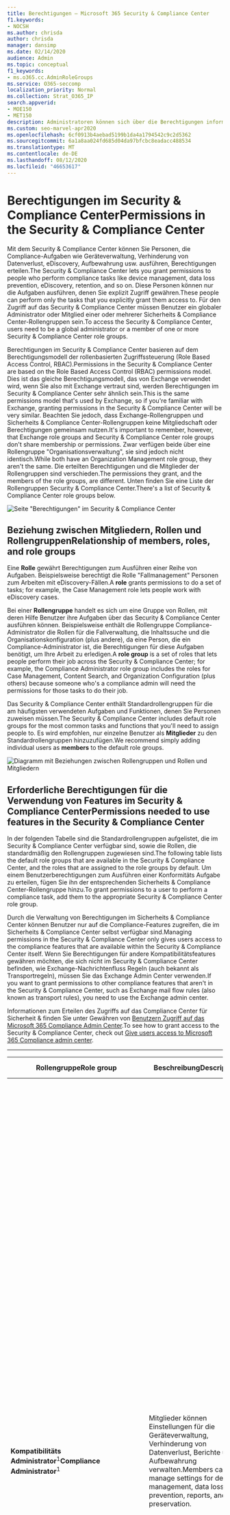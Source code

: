 ```yaml
---
title: Berechtigungen – Microsoft 365 Security & Compliance Center
f1.keywords:
- NOCSH
ms.author: chrisda
author: chrisda
manager: dansimp
ms.date: 02/14/2020
audience: Admin
ms.topic: conceptual
f1_keywords:
- ms.o365.cc.AdminRoleGroups
ms.service: O365-seccomp
localization_priority: Normal
ms.collection: Strat_O365_IP
search.appverid:
- MOE150
- MET150
description: Administratoren können sich über die Berechtigungen informieren, die im Microsoft 365 Security & Compliance Center zur Verfügung stehen.
ms.custom: seo-marvel-apr2020
ms.openlocfilehash: 6cf0913b4aebad5199b1da4a1794542c9c2d5362
ms.sourcegitcommit: 6a1a8aa024fd685d04da97bfcbc8eadacc488534
ms.translationtype: MT
ms.contentlocale: de-DE
ms.lasthandoff: 08/12/2020
ms.locfileid: "46653617"
---
```

# <a name="permissions-in-the-security--compliance-center"></a><span data-ttu-id="b1c3c-103">Berechtigungen im Security & Compliance Center</span><span class="sxs-lookup"><span data-stu-id="b1c3c-103">Permissions in the Security & Compliance Center</span></span>

<span data-ttu-id="b1c3c-104">Mit dem Security & Compliance Center können Sie Personen, die Compliance-Aufgaben wie Geräteverwaltung, Verhinderung von Datenverlust, eDiscovery, Aufbewahrung usw. ausführen, Berechtigungen erteilen.</span><span class="sxs-lookup"><span data-stu-id="b1c3c-104">The Security & Compliance Center lets you grant permissions to people who perform compliance tasks like device management, data loss prevention, eDiscovery, retention, and so on.</span></span> <span data-ttu-id="b1c3c-105">Diese Personen können nur die Aufgaben ausführen, denen Sie explizit Zugriff gewähren.</span><span class="sxs-lookup"><span data-stu-id="b1c3c-105">These people can perform only the tasks that you explicitly grant them access to.</span></span> <span data-ttu-id="b1c3c-106">Für den Zugriff auf das Security & Compliance Center müssen Benutzer ein globaler Administrator oder Mitglied einer oder mehrerer Sicherheits & Compliance Center-Rollengruppen sein.</span><span class="sxs-lookup"><span data-stu-id="b1c3c-106">To access the Security & Compliance Center, users need to be a global administrator or a member of one or more Security & Compliance Center role groups.</span></span>

<span data-ttu-id="b1c3c-107">Berechtigungen im Security & Compliance Center basieren auf dem Berechtigungsmodell der rollenbasierten Zugriffssteuerung (Role Based Access Control, RBAC).</span><span class="sxs-lookup"><span data-stu-id="b1c3c-107">Permissions in the Security & Compliance Center are based on the Role Based Access Control (RBAC) permissions model.</span></span> <span data-ttu-id="b1c3c-108">Dies ist das gleiche Berechtigungsmodell, das von Exchange verwendet wird, wenn Sie also mit Exchange vertraut sind, werden Berechtigungen im Security & Compliance Center sehr ähnlich sein.</span><span class="sxs-lookup"><span data-stu-id="b1c3c-108">This is the same permissions model that's used by Exchange, so if you're familiar with Exchange, granting permissions in the Security & Compliance Center will be very similar.</span></span> <span data-ttu-id="b1c3c-109">Beachten Sie jedoch, dass Exchange-Rollengruppen und Sicherheits & Compliance Center-Rollengruppen keine Mitgliedschaft oder Berechtigungen gemeinsam nutzen.</span><span class="sxs-lookup"><span data-stu-id="b1c3c-109">It's important to remember, however, that Exchange role groups and Security & Compliance Center role groups don't share membership or permissions.</span></span> <span data-ttu-id="b1c3c-110">Zwar verfügen beide über eine Rollengruppe "Organisationsverwaltung", sie sind jedoch nicht identisch.</span><span class="sxs-lookup"><span data-stu-id="b1c3c-110">While both have an Organization Management role group, they aren't the same.</span></span> <span data-ttu-id="b1c3c-111">Die erteilten Berechtigungen und die Mitglieder der Rollengruppen sind verschieden.</span><span class="sxs-lookup"><span data-stu-id="b1c3c-111">The permissions they grant, and the members of the role groups, are different.</span></span> <span data-ttu-id="b1c3c-112">Unten finden Sie eine Liste der Rollengruppen Security & Compliance Center.</span><span class="sxs-lookup"><span data-stu-id="b1c3c-112">There's a list of Security & Compliance Center role groups below.</span></span>

![Seite "Berechtigungen" im Security & Compliance Center](../../media/992c20ca-e82e-497c-9c8d-6fab212deb80.png)

## <a name="relationship-of-members-roles-and-role-groups"></a><span data-ttu-id="b1c3c-114">Beziehung zwischen Mitgliedern, Rollen und Rollengruppen</span><span class="sxs-lookup"><span data-stu-id="b1c3c-114">Relationship of members, roles, and role groups</span></span>

<span data-ttu-id="b1c3c-115">Eine **Rolle** gewährt Berechtigungen zum Ausführen einer Reihe von Aufgaben. Beispielsweise berechtigt die Rolle "Fallmanagement" Personen zum Arbeiten mit eDiscovery-Fällen.</span><span class="sxs-lookup"><span data-stu-id="b1c3c-115">A **role** grants permissions to do a set of tasks; for example, the Case Management role lets people work with eDiscovery cases.</span></span>

<span data-ttu-id="b1c3c-116">Bei einer **Rollengruppe** handelt es sich um eine Gruppe von Rollen, mit deren Hilfe Benutzer ihre Aufgaben über das Security & Compliance Center ausführen können. Beispielsweise enthält die Rollengruppe Compliance-Administrator die Rollen für die Fallverwaltung, die Inhaltssuche und die Organisationskonfiguration (plus andere), da eine Person, die ein Compliance-Administrator ist, die Berechtigungen für diese Aufgaben benötigt, um Ihre Arbeit zu erledigen.</span><span class="sxs-lookup"><span data-stu-id="b1c3c-116">A **role group** is a set of roles that lets people perform their job across the Security & Compliance Center; for example, the Compliance Administrator role group includes the roles for Case Management, Content Search, and Organization Configuration (plus others) because someone who's a compliance admin will need the permissions for those tasks to do their job.</span></span>

<span data-ttu-id="b1c3c-117">Das Security & Compliance Center enthält Standardrollengruppen für die am häufigsten verwendeten Aufgaben und Funktionen, denen Sie Personen zuweisen müssen.</span><span class="sxs-lookup"><span data-stu-id="b1c3c-117">The Security & Compliance Center includes default role groups for the most common tasks and functions that you'll need to assign people to.</span></span> <span data-ttu-id="b1c3c-118">Es wird empfohlen, nur einzelne Benutzer als **Mitglieder** zu den Standardrollengruppen hinzuzufügen.</span><span class="sxs-lookup"><span data-stu-id="b1c3c-118">We recommend simply adding individual users as **members** to the default role groups.</span></span>

![Diagramm mit Beziehungen zwischen Rollengruppen und Rollen und Mitgliedern](../../media/2a16d200-968c-4755-98ec-f1862d58cb8b.png)

## <a name="permissions-needed-to-use-features-in-the-security--compliance-center"></a><span data-ttu-id="b1c3c-120">Erforderliche Berechtigungen für die Verwendung von Features im Security & Compliance Center</span><span class="sxs-lookup"><span data-stu-id="b1c3c-120">Permissions needed to use features in the Security & Compliance Center</span></span>

<span data-ttu-id="b1c3c-121">In der folgenden Tabelle sind die Standardrollengruppen aufgelistet, die im Security & Compliance Center verfügbar sind, sowie die Rollen, die standardmäßig den Rollengruppen zugewiesen sind.</span><span class="sxs-lookup"><span data-stu-id="b1c3c-121">The following table lists the default role groups that are available in the Security & Compliance Center, and the roles that are assigned to the role groups by default.</span></span> <span data-ttu-id="b1c3c-122">Um einem Benutzerberechtigungen zum Ausführen einer Konformitäts Aufgabe zu erteilen, fügen Sie ihn der entsprechenden Sicherheits & Compliance Center-Rollengruppe hinzu.</span><span class="sxs-lookup"><span data-stu-id="b1c3c-122">To grant permissions to a user to perform a compliance task, add them to the appropriate Security & Compliance Center role group.</span></span>

<span data-ttu-id="b1c3c-123">Durch die Verwaltung von Berechtigungen im Sicherheits & Compliance Center können Benutzer nur auf die Compliance-Features zugreifen, die im Sicherheits & Compliance Center selbst verfügbar sind.</span><span class="sxs-lookup"><span data-stu-id="b1c3c-123">Managing permissions in the Security & Compliance Center only gives users access to the compliance features that are available within the Security & Compliance Center itself.</span></span> <span data-ttu-id="b1c3c-124">Wenn Sie Berechtigungen für andere Kompatibilitätsfeatures gewähren möchten, die sich nicht im Security & Compliance Center befinden, wie Exchange-Nachrichtenfluss Regeln (auch bekannt als Transportregeln), müssen Sie das Exchange Admin Center verwenden.</span><span class="sxs-lookup"><span data-stu-id="b1c3c-124">If you want to grant permissions to other compliance features that aren't in the Security & Compliance Center, such as Exchange mail flow rules (also known as transport rules), you need to use the Exchange admin center.</span></span>

<span data-ttu-id="b1c3c-125">Informationen zum Erteilen des Zugriffs auf das Compliance Center für Sicherheit & finden Sie unter Gewähren von [Benutzern Zugriff auf das Microsoft 365 Compliance Admin Center](grant-access-to-the-security-and-compliance-center.md).</span><span class="sxs-lookup"><span data-stu-id="b1c3c-125">To see how to grant access to the Security & Compliance Center, check out [Give users access to Microsoft 365 Compliance admin center](grant-access-to-the-security-and-compliance-center.md).</span></span>

****

|<span data-ttu-id="b1c3c-126">Rollengruppe</span><span class="sxs-lookup"><span data-stu-id="b1c3c-126">Role group</span></span>|<span data-ttu-id="b1c3c-127">Beschreibung</span><span class="sxs-lookup"><span data-stu-id="b1c3c-127">Description</span></span>|<span data-ttu-id="b1c3c-128">Zugewiesene Standardrollen</span><span class="sxs-lookup"><span data-stu-id="b1c3c-128">Default roles assigned</span></span>|
|---|---|---|
|<span data-ttu-id="b1c3c-129">**Kompatibilitäts Administrator**<sup>1</sup></span><span class="sxs-lookup"><span data-stu-id="b1c3c-129">**Compliance Administrator**<sup>1</sup></span></span>|<span data-ttu-id="b1c3c-130">Mitglieder können Einstellungen für die Geräteverwaltung, Verhinderung von Datenverlust, Berichte und Aufbewahrung verwalten.</span><span class="sxs-lookup"><span data-stu-id="b1c3c-130">Members can manage settings for device management, data loss prevention, reports, and preservation.</span></span>|<span data-ttu-id="b1c3c-131">Fallverwaltung</span><span class="sxs-lookup"><span data-stu-id="b1c3c-131">Case Management</span></span> <br/><br/> <span data-ttu-id="b1c3c-132">Communication Compliance-Administrator</span><span class="sxs-lookup"><span data-stu-id="b1c3c-132">Communication Compliance Admin</span></span> <br/><br/> <span data-ttu-id="b1c3c-133">Kompatibilitätsanalyse für Kommunikation</span><span class="sxs-lookup"><span data-stu-id="b1c3c-133">Communication Compliance Analysis</span></span> <br/><br/> <span data-ttu-id="b1c3c-134">Kommunikation Compliance Case Management</span><span class="sxs-lookup"><span data-stu-id="b1c3c-134">Communication Compliance Case Management</span></span> <br/><br/> <span data-ttu-id="b1c3c-135">Untersuchung der Kommunikations Konformität</span><span class="sxs-lookup"><span data-stu-id="b1c3c-135">Communication Compliance Investigation</span></span> <br/><br/> <span data-ttu-id="b1c3c-136">Communication Compliance Viewer</span><span class="sxs-lookup"><span data-stu-id="b1c3c-136">Communication Compliance Viewer</span></span> <br/><br/> <span data-ttu-id="b1c3c-137">Feedback Anbieter für Datenklassifikation</span><span class="sxs-lookup"><span data-stu-id="b1c3c-137">Data Classification Feedback Provider</span></span> <br/><br/> <span data-ttu-id="b1c3c-138">Feedback Prüfer für die Datenklassifizierung</span><span class="sxs-lookup"><span data-stu-id="b1c3c-138">Data Classification Feedback Reviewer</span></span> <br/><br/> <span data-ttu-id="b1c3c-139">Daten Ermittlungsverwaltung</span><span class="sxs-lookup"><span data-stu-id="b1c3c-139">Data Investigation Management</span></span> <br/><br/> <span data-ttu-id="b1c3c-140">Complianceadministrator</span><span class="sxs-lookup"><span data-stu-id="b1c3c-140">Compliance Administrator</span></span> <br/><br/> <span data-ttu-id="b1c3c-141">Compliance-Suche</span><span class="sxs-lookup"><span data-stu-id="b1c3c-141">Compliance Search</span></span> <br/><br/> <span data-ttu-id="b1c3c-142">Geräteverwaltung</span><span class="sxs-lookup"><span data-stu-id="b1c3c-142">Device Management</span></span> <br/><br/> <span data-ttu-id="b1c3c-143">Dispositionsverwaltung</span><span class="sxs-lookup"><span data-stu-id="b1c3c-143">Disposition Management</span></span> <br/><br/> <span data-ttu-id="b1c3c-144">DLP-Konformitätsverwaltung</span><span class="sxs-lookup"><span data-stu-id="b1c3c-144">DLP Compliance Management</span></span> <br/><br/> <span data-ttu-id="b1c3c-145">Hold</span><span class="sxs-lookup"><span data-stu-id="b1c3c-145">Hold</span></span> <br/><br/> <span data-ttu-id="b1c3c-146">IB-Compliance-Management</span><span class="sxs-lookup"><span data-stu-id="b1c3c-146">IB Compliance Management</span></span> <br/><br/> <span data-ttu-id="b1c3c-147">Benachrichtigungen verwalten</span><span class="sxs-lookup"><span data-stu-id="b1c3c-147">Manage Alerts</span></span> <br/><br/> <span data-ttu-id="b1c3c-148">Organisationskonfiguration</span><span class="sxs-lookup"><span data-stu-id="b1c3c-148">Organization Configuration</span></span> <br/><br/> <span data-ttu-id="b1c3c-149">RecordManagement</span><span class="sxs-lookup"><span data-stu-id="b1c3c-149">RecordManagement</span></span> <br/><br/> <span data-ttu-id="b1c3c-150">Aufbewahrungsverwaltung</span><span class="sxs-lookup"><span data-stu-id="b1c3c-150">Retention Management</span></span> <br/><br/> <span data-ttu-id="b1c3c-151">Überwachungsprotokolle nur anzeigen</span><span class="sxs-lookup"><span data-stu-id="b1c3c-151">View-Only Audit Logs</span></span> <br/><br/> <span data-ttu-id="b1c3c-152">Geräteverwaltung mit Ansichts Schutz</span><span class="sxs-lookup"><span data-stu-id="b1c3c-152">View-Only Device Management</span></span> <br/><br/> <span data-ttu-id="b1c3c-153">DLP-Konformitätsverwaltung mit Ansichts Schutz</span><span class="sxs-lookup"><span data-stu-id="b1c3c-153">View-Only DLP Compliance Management</span></span> <br/><br/> <span data-ttu-id="b1c3c-154">Compliance-Management für die Anzeige von IB</span><span class="sxs-lookup"><span data-stu-id="b1c3c-154">View-Only IB Compliance Management</span></span> <br/><br/> <span data-ttu-id="b1c3c-155">Benachrichtigungen nur anzeigen verwalten</span><span class="sxs-lookup"><span data-stu-id="b1c3c-155">View-Only Manage Alerts</span></span> <br/><br/> <span data-ttu-id="b1c3c-156">Schreibgeschützte Empfänger</span><span class="sxs-lookup"><span data-stu-id="b1c3c-156">View-Only Recipients</span></span> <br/><br/> <span data-ttu-id="b1c3c-157">Datensatzverwaltung mit Ansichts Schutz</span><span class="sxs-lookup"><span data-stu-id="b1c3c-157">View-Only Record Management</span></span> <br/><br/> <span data-ttu-id="b1c3c-158">Aufbewahrungsverwaltung mit Ansichts Schutz</span><span class="sxs-lookup"><span data-stu-id="b1c3c-158">View-Only Retention Management</span></span> <br/><br/> |
|<span data-ttu-id="b1c3c-159">**Kompatibilitätsdaten Administrator**</span><span class="sxs-lookup"><span data-stu-id="b1c3c-159">**Compliance Data Administrator**</span></span>|<span data-ttu-id="b1c3c-160">Mitglieder können Einstellungen für die Geräteverwaltung, Datenschutz, Verhinderung von Datenverlust, Berichte und Aufbewahrung verwalten.</span><span class="sxs-lookup"><span data-stu-id="b1c3c-160">Members can manage settings for device management, data protection, data loss prevention, reports, and preservation.</span></span>|<span data-ttu-id="b1c3c-161">Complianceadministrator</span><span class="sxs-lookup"><span data-stu-id="b1c3c-161">Compliance Administrator</span></span> <br/><br/> <span data-ttu-id="b1c3c-162">Compliance-Suche</span><span class="sxs-lookup"><span data-stu-id="b1c3c-162">Compliance Search</span></span> <br/><br/> <span data-ttu-id="b1c3c-163">DLP-Konformitätsverwaltung</span><span class="sxs-lookup"><span data-stu-id="b1c3c-163">DLP Compliance Management</span></span> <br/><br/> <span data-ttu-id="b1c3c-164">Geräteverwaltung</span><span class="sxs-lookup"><span data-stu-id="b1c3c-164">Device Management</span></span> <br/><br/> <span data-ttu-id="b1c3c-165">Dispositionsverwaltung</span><span class="sxs-lookup"><span data-stu-id="b1c3c-165">Disposition Management</span></span> <br/><br/> <span data-ttu-id="b1c3c-166">IB-Compliance-Management</span><span class="sxs-lookup"><span data-stu-id="b1c3c-166">IB Compliance Management</span></span> <br/><br/> <span data-ttu-id="b1c3c-167">Benachrichtigungen verwalten</span><span class="sxs-lookup"><span data-stu-id="b1c3c-167">Manage Alerts</span></span> <br/><br/> <span data-ttu-id="b1c3c-168">Organisationskonfiguration</span><span class="sxs-lookup"><span data-stu-id="b1c3c-168">Organization Configuration</span></span> <br/><br/> <span data-ttu-id="b1c3c-169">RecordManagement</span><span class="sxs-lookup"><span data-stu-id="b1c3c-169">RecordManagement</span></span> <br/><br/> <span data-ttu-id="b1c3c-170">Aufbewahrungsverwaltung</span><span class="sxs-lookup"><span data-stu-id="b1c3c-170">Retention Management</span></span> <br/><br/> <span data-ttu-id="b1c3c-171">Vertraulichkeits Bezeichnung-Administrator</span><span class="sxs-lookup"><span data-stu-id="b1c3c-171">Sensitivity Label Administrator</span></span> <br/><br/> <span data-ttu-id="b1c3c-172">Überwachungsprotokolle nur anzeigen</span><span class="sxs-lookup"><span data-stu-id="b1c3c-172">View-Only Audit Logs</span></span> <br/><br/> <span data-ttu-id="b1c3c-173">DLP-Konformitätsverwaltung mit Ansichts Schutz</span><span class="sxs-lookup"><span data-stu-id="b1c3c-173">View-Only DLP Compliance Management</span></span> <br/><br/> <span data-ttu-id="b1c3c-174">Geräteverwaltung mit Ansichts Schutz</span><span class="sxs-lookup"><span data-stu-id="b1c3c-174">View-Only Device Management</span></span> <br/><br/> <span data-ttu-id="b1c3c-175">Compliance-Management für die Anzeige von IB</span><span class="sxs-lookup"><span data-stu-id="b1c3c-175">View-Only IB Compliance Management</span></span> <br/><br/> <span data-ttu-id="b1c3c-176">Benachrichtigungen nur anzeigen verwalten</span><span class="sxs-lookup"><span data-stu-id="b1c3c-176">View-Only Manage Alerts</span></span> <br/><br/> <span data-ttu-id="b1c3c-177">Schreibgeschützte Empfänger</span><span class="sxs-lookup"><span data-stu-id="b1c3c-177">View-Only Recipients</span></span> <br/><br/> <span data-ttu-id="b1c3c-178">Datensatzverwaltung mit Ansichts Schutz</span><span class="sxs-lookup"><span data-stu-id="b1c3c-178">View-Only Record Management</span></span> <br/><br/> <span data-ttu-id="b1c3c-179">Aufbewahrungsverwaltung mit Ansichts Schutz</span><span class="sxs-lookup"><span data-stu-id="b1c3c-179">View-Only Retention Management</span></span>|
|<span data-ttu-id="b1c3c-180">**Inhalts-Explorer-Inhaltsanzeige**</span><span class="sxs-lookup"><span data-stu-id="b1c3c-180">**Content Explorer Content Viewer**</span></span>|<span data-ttu-id="b1c3c-181">Zeigen Sie die Inhaltsdateien im Inhalts-Explorer an.</span><span class="sxs-lookup"><span data-stu-id="b1c3c-181">View the contents files in Content explorer.</span></span>|<span data-ttu-id="b1c3c-182">Daten Klassifizierungs-Inhaltsanzeige</span><span class="sxs-lookup"><span data-stu-id="b1c3c-182">Data Classification Content Viewer</span></span>|
|<span data-ttu-id="b1c3c-183">**Inhalts-Explorer-Listenanzeige**</span><span class="sxs-lookup"><span data-stu-id="b1c3c-183">**Content Explorer List Viewer**</span></span>|<span data-ttu-id="b1c3c-184">Zeigen Sie alle Elemente im Inhalts-Explorer nur im Listenformat an.</span><span class="sxs-lookup"><span data-stu-id="b1c3c-184">View all items in Content explorer in list format only.</span></span>|<span data-ttu-id="b1c3c-185">Listenanzeige für Datenklassifizierung</span><span class="sxs-lookup"><span data-stu-id="b1c3c-185">Data Classification List Viewer</span></span>|
|<span data-ttu-id="b1c3c-186">**Data Investigator**</span><span class="sxs-lookup"><span data-stu-id="b1c3c-186">**Data Investigator**</span></span>|<span data-ttu-id="b1c3c-187">Mitglieder können Suchvorgänge für Postfächer, SharePoint-Websites und OneDrive-Konten durchführen.</span><span class="sxs-lookup"><span data-stu-id="b1c3c-187">Members can perform searches on mailboxes, SharePoint sites, and OneDrive accounts.</span></span>|<span data-ttu-id="b1c3c-188">Kommunikation</span><span class="sxs-lookup"><span data-stu-id="b1c3c-188">Communication</span></span> <br/><br/> <span data-ttu-id="b1c3c-189">Compliance-Suche</span><span class="sxs-lookup"><span data-stu-id="b1c3c-189">Compliance Search</span></span> <br/><br/> <span data-ttu-id="b1c3c-190">Custodian</span><span class="sxs-lookup"><span data-stu-id="b1c3c-190">Custodian</span></span> <br/><br/> <span data-ttu-id="b1c3c-191">Daten Ermittlungsverwaltung</span><span class="sxs-lookup"><span data-stu-id="b1c3c-191">Data Investigation Management</span></span> <br/><br/> <span data-ttu-id="b1c3c-192">Exportieren</span><span class="sxs-lookup"><span data-stu-id="b1c3c-192">Export</span></span><br/><br/> <span data-ttu-id="b1c3c-193">Vorschau</span><span class="sxs-lookup"><span data-stu-id="b1c3c-193">Preview</span></span> <br/><br/> <span data-ttu-id="b1c3c-194">RMS-Entschlüsselung</span><span class="sxs-lookup"><span data-stu-id="b1c3c-194">RMS Decrypt</span></span> <br/><br/> <span data-ttu-id="b1c3c-195">Überprüfung</span><span class="sxs-lookup"><span data-stu-id="b1c3c-195">Review</span></span><br/><br/> <span data-ttu-id="b1c3c-196">Suchen und löschen</span><span class="sxs-lookup"><span data-stu-id="b1c3c-196">Search And Purge</span></span>|
|<span data-ttu-id="b1c3c-197">**eDiscovery-Manager**</span><span class="sxs-lookup"><span data-stu-id="b1c3c-197">**eDiscovery Manager**</span></span>|<span data-ttu-id="b1c3c-198">Mitglieder können Suchvorgänge durchführen und Postfächer, SharePoint Online-Websites und OneDrive for Business-Orte im In-Situ-Speicher platzieren.</span><span class="sxs-lookup"><span data-stu-id="b1c3c-198">Members can perform searches and place holds on mailboxes, SharePoint Online sites, and OneDrive for Business locations.</span></span> <span data-ttu-id="b1c3c-199">Mitglieder können auch eDiscovery-Fälle erstellen und verwalten, Mitglieder zu einem Fall hinzufügen und entfernen, Inhalts Suchvorgänge für einen Fall erstellen und bearbeiten sowie auf Falldaten in Advanced eDiscovery zugreifen.</span><span class="sxs-lookup"><span data-stu-id="b1c3c-199">Members can also create and manage eDiscovery cases, add and remove members to a case, create and edit Content Searches associated with a case, and access case data in Advanced eDiscovery.</span></span> <br/><br/> <span data-ttu-id="b1c3c-200">Ein eDiscovery-Administrator ist Mitglied der Rollengruppe "eDiscovery-Manager", der zusätzliche Berechtigungen zugewiesen wurden.</span><span class="sxs-lookup"><span data-stu-id="b1c3c-200">An eDiscovery Administrator is a member of the eDiscovery Manager role group who has been assigned additional permissions.</span></span> <span data-ttu-id="b1c3c-201">Zusätzlich zu den Aufgaben, die ein eDiscovery-Manager ausführen kann, kann ein eDiscovery-Administrator Folgendes tun:</span><span class="sxs-lookup"><span data-stu-id="b1c3c-201">In addition to the tasks that an eDiscovery Manager can perform, an eDiscovery Administrator can:</span></span> <br/><span data-ttu-id="b1c3c-202">\* Alle eDiscovery-Fälle in der Organisation anzeigen.</span><span class="sxs-lookup"><span data-stu-id="b1c3c-202">\* View all eDiscovery cases in the organization.</span></span> <br/><span data-ttu-id="b1c3c-203">\* Verwalten Sie alle eDiscovery-Fälle, nachdem Sie sich selbst als Mitglied der Anfrage hinzugefügt haben.</span><span class="sxs-lookup"><span data-stu-id="b1c3c-203">\* Manage any eDiscovery case after they add themselves as a member of the case.</span></span> <br/><br/> <span data-ttu-id="b1c3c-204">Der Hauptunterschied zwischen einem eDiscovery-Manager und einem eDiscovery-Administrator besteht darin, dass ein eDiscovery-Administrator auf alle Fälle zugreifen kann, die auf der Seite **eDiscovery-Fälle** im Security & Compliance Center aufgeführt sind.</span><span class="sxs-lookup"><span data-stu-id="b1c3c-204">The primary difference between an eDiscovery Manager and an eDiscovery Administrator is that an eDiscovery Administrator can access all cases that are listed on the **eDiscovery cases** page in the Security & Compliance Center.</span></span> <span data-ttu-id="b1c3c-205">Ein eDiscovery-Manager kann nur auf die von Ihnen erstellten Fälle oder auf Fälle, in denen Sie Mitglied sind, zugreifen.</span><span class="sxs-lookup"><span data-stu-id="b1c3c-205">An eDiscovery manager can only access the cases they created or cases they are a member of.</span></span> <span data-ttu-id="b1c3c-206">Weitere Informationen zum Erstellen eines eDiscovery-Administrators für einen Benutzer finden Sie unter [Zuweisen von eDiscovery-Berechtigungen im Security & Compliance Center](../../compliance/assign-ediscovery-permissions.md).</span><span class="sxs-lookup"><span data-stu-id="b1c3c-206">For more information about making a user an eDiscovery Administrator, see [Assign eDiscovery permissions in the Security & Compliance Center](../../compliance/assign-ediscovery-permissions.md).</span></span>|<span data-ttu-id="b1c3c-207">Fallverwaltung</span><span class="sxs-lookup"><span data-stu-id="b1c3c-207">Case Management</span></span> <br/><br/> <span data-ttu-id="b1c3c-208">Kommunikation</span><span class="sxs-lookup"><span data-stu-id="b1c3c-208">Communication</span></span> <br/><br/> <span data-ttu-id="b1c3c-209">Compliance-Suche</span><span class="sxs-lookup"><span data-stu-id="b1c3c-209">Compliance Search</span></span> <br/><br/> <span data-ttu-id="b1c3c-210">Custodian</span><span class="sxs-lookup"><span data-stu-id="b1c3c-210">Custodian</span></span> <br/><br/> <span data-ttu-id="b1c3c-211">Exportieren</span><span class="sxs-lookup"><span data-stu-id="b1c3c-211">Export</span></span> <br/><br/> <span data-ttu-id="b1c3c-212">Hold</span><span class="sxs-lookup"><span data-stu-id="b1c3c-212">Hold</span></span> <br/><br/> <span data-ttu-id="b1c3c-213">Vorschau</span><span class="sxs-lookup"><span data-stu-id="b1c3c-213">Preview</span></span> <br/><br/> <span data-ttu-id="b1c3c-214">RMS-Entschlüsselung</span><span class="sxs-lookup"><span data-stu-id="b1c3c-214">RMS Decrypt</span></span> <br/><br/> <span data-ttu-id="b1c3c-215">Überprüfung</span><span class="sxs-lookup"><span data-stu-id="b1c3c-215">Review</span></span>|
|<span data-ttu-id="b1c3c-216">**Globaler Leser**</span><span class="sxs-lookup"><span data-stu-id="b1c3c-216">**Global Reader**</span></span>|<span data-ttu-id="b1c3c-217">Mitglieder verfügen über schreibgeschützten Zugriff auf Berichte, Warnungen und können alle Konfigurationen und Einstellungen anzeigen.</span><span class="sxs-lookup"><span data-stu-id="b1c3c-217">Members have read-only access to reports, alerts, and can see all the configuration and settings.</span></span><br/><br/> <span data-ttu-id="b1c3c-218">Der Hauptunterschied zwischen dem globalen Leser und dem Sicherheits Leser besteht darin, dass ein globaler Leser auf die **Konfiguration und die Einstellungen**zugreifen kann.</span><span class="sxs-lookup"><span data-stu-id="b1c3c-218">The primary difference between Global Reader and Security Reader is that an Global Reader can access **configuration and settings**.</span></span>|<span data-ttu-id="b1c3c-219">Sicherheitsleseberechtigter</span><span class="sxs-lookup"><span data-stu-id="b1c3c-219">Security Reader</span></span> <br/><br/> <span data-ttu-id="b1c3c-220">Empfindlichkeits Beschriftungs Leser</span><span class="sxs-lookup"><span data-stu-id="b1c3c-220">Sensitivity Label Reader</span></span> <br/><br/> <span data-ttu-id="b1c3c-221">Service Assurance-Ansicht</span><span class="sxs-lookup"><span data-stu-id="b1c3c-221">Service Assurance View</span></span> <br/><br/> <span data-ttu-id="b1c3c-222">Überwachungsprotokolle nur anzeigen</span><span class="sxs-lookup"><span data-stu-id="b1c3c-222">View-Only Audit Logs</span></span> <br/><br/> <span data-ttu-id="b1c3c-223">DLP-Konformitätsverwaltung mit Ansichts Schutz</span><span class="sxs-lookup"><span data-stu-id="b1c3c-223">View-Only DLP Compliance Management</span></span> <br/><br/> <span data-ttu-id="b1c3c-224">Geräteverwaltung mit Ansichts Schutz</span><span class="sxs-lookup"><span data-stu-id="b1c3c-224">View-Only Device Management</span></span> <br/><br/> <span data-ttu-id="b1c3c-225">Compliance-Management für die Anzeige von IB</span><span class="sxs-lookup"><span data-stu-id="b1c3c-225">View-Only IB Compliance Management</span></span> <br/><br/> <span data-ttu-id="b1c3c-226">Benachrichtigungen nur anzeigen verwalten</span><span class="sxs-lookup"><span data-stu-id="b1c3c-226">View-Only Manage Alerts</span></span> <br/><br/> <span data-ttu-id="b1c3c-227">Schreibgeschützte Empfänger</span><span class="sxs-lookup"><span data-stu-id="b1c3c-227">View-Only Recipients</span></span> <br/><br/> <span data-ttu-id="b1c3c-228">Datensatzverwaltung mit Ansichts Schutz</span><span class="sxs-lookup"><span data-stu-id="b1c3c-228">View-Only Record Management</span></span> <br/><br/> <span data-ttu-id="b1c3c-229">Aufbewahrungsverwaltung mit Ansichts Schutz</span><span class="sxs-lookup"><span data-stu-id="b1c3c-229">View-Only Retention Management</span></span>|
|<span data-ttu-id="b1c3c-230">**Insider Risiko Management**</span><span class="sxs-lookup"><span data-stu-id="b1c3c-230">**Insider Risk Management**</span></span>|<span data-ttu-id="b1c3c-231">Verwenden Sie diese Rollengruppe zum Verwalten des Risikomanagements für Ihr Unternehmen in einer einzigen Gruppe.</span><span class="sxs-lookup"><span data-stu-id="b1c3c-231">Use this role group to manage insider risk management for your organization in a single group.</span></span> <span data-ttu-id="b1c3c-232">Wenn Sie alle Benutzerkonten für designierte Administratoren, Analytiker und Prüfer hinzufügen, können Sie Berechtigungen für das Insider-Risikomanagement in einer einzigen Gruppe konfigurieren.</span><span class="sxs-lookup"><span data-stu-id="b1c3c-232">By adding all user accounts for designated administrators, analysts, and investigators, you can configure insider risk management permissions in a single group.</span></span> <span data-ttu-id="b1c3c-233">Diese Rollengruppe enthält alle Berechtigungsrollen für Insider-Risikomanagement.</span><span class="sxs-lookup"><span data-stu-id="b1c3c-233">This role group contains all the insider risk management permission roles.</span></span> <span data-ttu-id="b1c3c-234">Dies ist die einfachste Möglichkeit, den Einstieg in das Insider-Risikomanagement schnell zu finden und eignet sich gut für Unternehmen, die keine separaten Berechtigungen benötigen, die für getrennte Benutzergruppen definiert sind.</span><span class="sxs-lookup"><span data-stu-id="b1c3c-234">This is the easiest way to quickly get started with insider risk management and is a good fit for organizations that do not need separate permissions defined for separate groups of users.</span></span>|<span data-ttu-id="b1c3c-235">Fallverwaltung</span><span class="sxs-lookup"><span data-stu-id="b1c3c-235">Case Management</span></span> <br/><br/> <span data-ttu-id="b1c3c-236">Insider Risk Management-Administrator</span><span class="sxs-lookup"><span data-stu-id="b1c3c-236">Insider Risk Management Admin</span></span> <br/><br/> <span data-ttu-id="b1c3c-237">Analyse des Insider Risikomanagements</span><span class="sxs-lookup"><span data-stu-id="b1c3c-237">Insider Risk Management Analysis</span></span> <br/><br/> <span data-ttu-id="b1c3c-238">Untersuchung des Insider Risikomanagements</span><span class="sxs-lookup"><span data-stu-id="b1c3c-238">Insider Risk Management Investigation</span></span> <br/><br/> <span data-ttu-id="b1c3c-239">Insider Risk Management-temporärer Beitrag</span><span class="sxs-lookup"><span data-stu-id="b1c3c-239">Insider Risk Management Temporary contribution</span></span>|
|<span data-ttu-id="b1c3c-240">**Insider Risk Management-Administratoren**</span><span class="sxs-lookup"><span data-stu-id="b1c3c-240">**Insider Risk Management Admins**</span></span>|<span data-ttu-id="b1c3c-241">Verwenden Sie diese Rollengruppe, um zunächst das Insider Risikomanagement zu konfigurieren und später Insider Risiko Administratoren in eine definierte Gruppe zu unter trennen.</span><span class="sxs-lookup"><span data-stu-id="b1c3c-241">Use this role group to initially configure insider risk management and later to segregate insider risk administrators into a defined group.</span></span> <span data-ttu-id="b1c3c-242">Benutzer in dieser Rollengruppe können Verwaltungsrichtlinien, globale Einstellungen und Rollengruppenzuweisungen für Insiderrisiken erstellen, lesen, aktualisieren und löschen.</span><span class="sxs-lookup"><span data-stu-id="b1c3c-242">Users in this role group can create, read, update, and delete insider risk management policies, global settings, and role group assignments.</span></span>|<span data-ttu-id="b1c3c-243">Fallverwaltung</span><span class="sxs-lookup"><span data-stu-id="b1c3c-243">Case Management</span></span> <br/><br/> <span data-ttu-id="b1c3c-244">Insider Risk Management-Administrator</span><span class="sxs-lookup"><span data-stu-id="b1c3c-244">Insider Risk Management Admin</span></span>|
|<span data-ttu-id="b1c3c-245">**Insider Risk Management Analysten**</span><span class="sxs-lookup"><span data-stu-id="b1c3c-245">**Insider Risk Management Analysts**</span></span>|<span data-ttu-id="b1c3c-246">Verwenden Sie diese Gruppe, um Benutzern Berechtigungen zuzuweisen, die als Analysten im Falle eines Insiderrisikos fungieren.</span><span class="sxs-lookup"><span data-stu-id="b1c3c-246">Use this group to assign permissions to users that will act as insider risk case analysts.</span></span> <span data-ttu-id="b1c3c-247">Benutzer in dieser Rollengruppe können auf alle Warnungs-, Falll- und Benachrichtigungsvorlagen für Insiderrisiken zugreifen.</span><span class="sxs-lookup"><span data-stu-id="b1c3c-247">Users in this role group can access all insider risk management alerts, cases, and notices templates.</span></span> <span data-ttu-id="b1c3c-248">Sie könne nicht auf den Inhalts-Explorer für Insider-Risiken zugreifen.</span><span class="sxs-lookup"><span data-stu-id="b1c3c-248">They cannot access the insider risk Content Explorer.</span></span>|<span data-ttu-id="b1c3c-249">Fallverwaltung</span><span class="sxs-lookup"><span data-stu-id="b1c3c-249">Case Management</span></span> <br/><br/> <span data-ttu-id="b1c3c-250">Analyse des Insider Risikomanagements</span><span class="sxs-lookup"><span data-stu-id="b1c3c-250">Insider Risk Management Analysis</span></span>|
|<span data-ttu-id="b1c3c-251">**Insider Risk Management Investigators**</span><span class="sxs-lookup"><span data-stu-id="b1c3c-251">**Insider Risk Management Investigators**</span></span>|<span data-ttu-id="b1c3c-252">Verwenden Sie diese Gruppe, um Benutzern Berechtigungen zuzuweisen, die als Datenprüfer für Insiderrisiken fungieren.</span><span class="sxs-lookup"><span data-stu-id="b1c3c-252">Use this group to assign permissions to users that will act as insider risk data investigators.</span></span> <span data-ttu-id="b1c3c-253">Benutzer in dieser Rollengruppe können auf alle Warnungs-, Falll- und Benachrichtigungsvorlagen für Insiderrisiken sowie auf den Inhalts-Explorer für alle Fälle zugreifen.</span><span class="sxs-lookup"><span data-stu-id="b1c3c-253">Users in this role group can access all insider risk management alerts, cases, notices templates, and the Content Explorer for all cases.</span></span>|<span data-ttu-id="b1c3c-254">Fallverwaltung</span><span class="sxs-lookup"><span data-stu-id="b1c3c-254">Case Management</span></span> <br/><br/> <span data-ttu-id="b1c3c-255">Untersuchung des Insider Risikomanagements</span><span class="sxs-lookup"><span data-stu-id="b1c3c-255">Insider Risk Management Investigation</span></span>|
|<span data-ttu-id="b1c3c-256">**IRM-Mitwirkende**</span><span class="sxs-lookup"><span data-stu-id="b1c3c-256">**IRM Contributors**</span></span>|<span data-ttu-id="b1c3c-257">Diese Rollengruppe ist sichtbar, wird aber nur von Hintergrunddiensten verwendet.</span><span class="sxs-lookup"><span data-stu-id="b1c3c-257">This role group is visible, but is used by background services only.</span></span>|<span data-ttu-id="b1c3c-258">Insider Risk Management-temporärer Beitrag</span><span class="sxs-lookup"><span data-stu-id="b1c3c-258">Insider Risk Management Temporary contribution</span></span>|
|<span data-ttu-id="b1c3c-259">**Nachrichtenfluss-Administrator**</span><span class="sxs-lookup"><span data-stu-id="b1c3c-259">**MailFlow Administrator**</span></span>|<span data-ttu-id="b1c3c-260">Mitglieder können den Nachrichtenfluss Einblicke und Berichte im Security & Compliance Center überwachen und anzeigen.</span><span class="sxs-lookup"><span data-stu-id="b1c3c-260">Members can monitor and view mail flow insights and reports in the Security & Compliance Center.</span></span> <span data-ttu-id="b1c3c-261">Globale Administratoren können gewöhnliche Benutzer zu dieser Gruppe hinzufügen, aber wenn der Benutzer kein Mitglied der Exchange-Administratorgruppe ist, hat der Benutzer keinen Zugriff auf Aufgaben im Zusammenhang mit der Exchange-Verwaltungsaufgabe.</span><span class="sxs-lookup"><span data-stu-id="b1c3c-261">Global admins can add ordinary users to this group, but, if the user isn't a member of the Exchange Admin group, the user will not have access to Exchange admin-related tasks.</span></span>|<span data-ttu-id="b1c3c-262">Schreibgeschützte Empfänger</span><span class="sxs-lookup"><span data-stu-id="b1c3c-262">View-Only Recipients</span></span>|
|<span data-ttu-id="b1c3c-263">**Organisationsverwaltung**<sup>1</sup></span><span class="sxs-lookup"><span data-stu-id="b1c3c-263">**Organization Management**<sup>1</sup></span></span>|<span data-ttu-id="b1c3c-264">Mitglieder können Berechtigungen für den Zugriff auf Features im Security & Compliance Center Steuern und außerdem Einstellungen für die Geräteverwaltung, Verhinderung von Datenverlust, Berichte und Aufbewahrung verwalten.</span><span class="sxs-lookup"><span data-stu-id="b1c3c-264">Members can control permissions for accessing features in the Security & Compliance Center, and also manage settings for device management, data loss prevention, reports, and preservation.</span></span> <br/><br/> <span data-ttu-id="b1c3c-265">Beachten Sie, dass der Benutzer ein Exchange-Administrator sein muss, damit ein Benutzer, der kein globaler Administrator ist, die Liste der Geräte anzeigen kann, die von MDM für Microsoft 365 verwaltet werden, und Aktionen auf diesen Geräten durchführen, beispielsweise wenn ein Gerät von MDM für Microsoft 365 zurückgezogen wird.</span><span class="sxs-lookup"><span data-stu-id="b1c3c-265">Note that in order for a user who is not a global administrator to see the list of devices managed by MDM for Microsoft 365 and perform actions on these devices, such as retiring a device from MDM for Microsoft 365, the user must be an Exchange administrator.</span></span> <br/><br/> <span data-ttu-id="b1c3c-266">Globale Administratoren werden automatisch als Mitglieder dieser Rollengruppe hinzugefügt.</span><span class="sxs-lookup"><span data-stu-id="b1c3c-266">Global admins are automatically added as members of this role group.</span></span>|<span data-ttu-id="b1c3c-267">Überwachungsprotokolle</span><span class="sxs-lookup"><span data-stu-id="b1c3c-267">Audit Logs</span></span> <br/><br/> <span data-ttu-id="b1c3c-268">Fallverwaltung</span><span class="sxs-lookup"><span data-stu-id="b1c3c-268">Case Management</span></span> <br/><br/> <span data-ttu-id="b1c3c-269">Complianceadministrator</span><span class="sxs-lookup"><span data-stu-id="b1c3c-269">Compliance Administrator</span></span> <br/><br/> <span data-ttu-id="b1c3c-270">Compliance-Suche</span><span class="sxs-lookup"><span data-stu-id="b1c3c-270">Compliance Search</span></span> <br/><br/> <span data-ttu-id="b1c3c-271">Geräteverwaltung</span><span class="sxs-lookup"><span data-stu-id="b1c3c-271">Device Management</span></span> <br/><br/> <span data-ttu-id="b1c3c-272">DLP-Konformitätsverwaltung</span><span class="sxs-lookup"><span data-stu-id="b1c3c-272">DLP Compliance Management</span></span> <br/><br/> <span data-ttu-id="b1c3c-273">Hold</span><span class="sxs-lookup"><span data-stu-id="b1c3c-273">Hold</span></span> <br/><br/> <span data-ttu-id="b1c3c-274">IB-Compliance-Management</span><span class="sxs-lookup"><span data-stu-id="b1c3c-274">IB Compliance Management</span></span> <br/><br/> <span data-ttu-id="b1c3c-275">Benachrichtigungen verwalten</span><span class="sxs-lookup"><span data-stu-id="b1c3c-275">Manage Alerts</span></span> <br/><br/> <span data-ttu-id="b1c3c-276">Organisationskonfiguration</span><span class="sxs-lookup"><span data-stu-id="b1c3c-276">Organization Configuration</span></span> <br/><br/> <span data-ttu-id="b1c3c-277">Quarantäne</span><span class="sxs-lookup"><span data-stu-id="b1c3c-277">Quarantine</span></span> <br/><br/> <span data-ttu-id="b1c3c-278">RecordManagement</span><span class="sxs-lookup"><span data-stu-id="b1c3c-278">RecordManagement</span></span> <br/><br/> <span data-ttu-id="b1c3c-279">Aufbewahrungsverwaltung</span><span class="sxs-lookup"><span data-stu-id="b1c3c-279">Retention Management</span></span> <br/><br/> <span data-ttu-id="b1c3c-280">Rollenverwaltung</span><span class="sxs-lookup"><span data-stu-id="b1c3c-280">Role Management</span></span> <br/><br/> <span data-ttu-id="b1c3c-281">Suchen und löschen</span><span class="sxs-lookup"><span data-stu-id="b1c3c-281">Search And Purge</span></span> <br/><br/> <span data-ttu-id="b1c3c-282">Sicherheitsadministrator</span><span class="sxs-lookup"><span data-stu-id="b1c3c-282">Security Administrator</span></span> <br/><br/> <span data-ttu-id="b1c3c-283">Sicherheitsleseberechtigter</span><span class="sxs-lookup"><span data-stu-id="b1c3c-283">Security Reader</span></span> <br/><br/> <span data-ttu-id="b1c3c-284">Vertraulichkeits Bezeichnung-Administrator</span><span class="sxs-lookup"><span data-stu-id="b1c3c-284">Sensitivity Label Administrator</span></span> <br/><br/> <span data-ttu-id="b1c3c-285">Empfindlichkeits Beschriftungs Leser</span><span class="sxs-lookup"><span data-stu-id="b1c3c-285">Sensitivity Label Reader</span></span> <br/><br/> <span data-ttu-id="b1c3c-286">Service Assurance-Ansicht</span><span class="sxs-lookup"><span data-stu-id="b1c3c-286">Service Assurance View</span></span> <br/><br/> <span data-ttu-id="b1c3c-287">Überwachungsprotokolle nur anzeigen</span><span class="sxs-lookup"><span data-stu-id="b1c3c-287">View-Only Audit Logs</span></span> <br/><br/> <span data-ttu-id="b1c3c-288">DLP-Konformitätsverwaltung mit Ansichts Schutz</span><span class="sxs-lookup"><span data-stu-id="b1c3c-288">View-Only DLP Compliance Management</span></span> <br/><br/> <span data-ttu-id="b1c3c-289">Geräteverwaltung mit Ansichts Schutz</span><span class="sxs-lookup"><span data-stu-id="b1c3c-289">View-Only Device Management</span></span> <br/><br/> <span data-ttu-id="b1c3c-290">Compliance-Management für die Anzeige von IB</span><span class="sxs-lookup"><span data-stu-id="b1c3c-290">View-Only IB Compliance Management</span></span> <br/><br/> <span data-ttu-id="b1c3c-291">Benachrichtigungen nur anzeigen verwalten</span><span class="sxs-lookup"><span data-stu-id="b1c3c-291">View-Only Manage Alerts</span></span> <br/><br/> <span data-ttu-id="b1c3c-292">Schreibgeschützte Empfänger</span><span class="sxs-lookup"><span data-stu-id="b1c3c-292">View-Only Recipients</span></span> <br/><br/> <span data-ttu-id="b1c3c-293">Datensatzverwaltung mit Ansichts Schutz</span><span class="sxs-lookup"><span data-stu-id="b1c3c-293">View-Only Record Management</span></span> <br/><br/> <span data-ttu-id="b1c3c-294">Aufbewahrungsverwaltung mit Ansichts Schutz</span><span class="sxs-lookup"><span data-stu-id="b1c3c-294">View-Only Retention Management</span></span>|
|<span data-ttu-id="b1c3c-295">**Quarantäne Administrator**</span><span class="sxs-lookup"><span data-stu-id="b1c3c-295">**Quarantine Administrator**</span></span>|<span data-ttu-id="b1c3c-296">Mitglieder können auf Alle Quarantäneaktionen zugreifen.</span><span class="sxs-lookup"><span data-stu-id="b1c3c-296">Members can access all Quarantine actions.</span></span> <span data-ttu-id="b1c3c-297">Weitere Informationen finden Sie unter [Verwalten von isolierten Nachrichten und Dateien als Administrator in OEOP](manage-quarantined-messages-and-files.md)</span><span class="sxs-lookup"><span data-stu-id="b1c3c-297">For more information, see [Manage quarantined messages and files as an admin in OEOP](manage-quarantined-messages-and-files.md)</span></span>|<span data-ttu-id="b1c3c-298">Quarantäne</span><span class="sxs-lookup"><span data-stu-id="b1c3c-298">Quarantine</span></span>|
|<span data-ttu-id="b1c3c-299">**Datensatzverwaltung**</span><span class="sxs-lookup"><span data-stu-id="b1c3c-299">**Records Management**</span></span>|<span data-ttu-id="b1c3c-300">Mitglieder können Datensatzinhalte verwalten und freigeben.</span><span class="sxs-lookup"><span data-stu-id="b1c3c-300">Members can manage and dispose record content.</span></span>|<span data-ttu-id="b1c3c-301">RecordManagement</span><span class="sxs-lookup"><span data-stu-id="b1c3c-301">RecordManagement</span></span>|
|<span data-ttu-id="b1c3c-302">**Reviewer**</span><span class="sxs-lookup"><span data-stu-id="b1c3c-302">**Reviewer**</span></span>|<span data-ttu-id="b1c3c-303">Mitglieder können die Liste der Fälle nur auf der Seite eDiscovery-Fälle im Security & Compliance Center anzeigen.</span><span class="sxs-lookup"><span data-stu-id="b1c3c-303">Members can only view the list of cases on the eDiscovery cases page in the Security & Compliance Center.</span></span> <span data-ttu-id="b1c3c-304">Sie können keine eDiscovery-Fälle erstellen, öffnen oder verwalten.</span><span class="sxs-lookup"><span data-stu-id="b1c3c-304">They can't create, open, or manage an eDiscovery case.</span></span> <span data-ttu-id="b1c3c-305">Der primäre Zweck dieser Rollengruppe besteht darin, Mitgliedern das Anzeigen und Zugreifen auf Falldaten in [Advanced eDiscovery (Classic)](../../compliance/office-365-advanced-ediscovery.md) (auch bekannt als *Advanced eDiscovery v1*) zu gestatten.</span><span class="sxs-lookup"><span data-stu-id="b1c3c-305">The primary purpose of this role group is to allow members to view and access case data in [Advanced eDiscovery (classic)](../../compliance/office-365-advanced-ediscovery.md) (also known as *Advanced eDiscovery v1*).</span></span> <br/><br/> <span data-ttu-id="b1c3c-306">Diese Rollengruppe verfügt über die restriktivsten Berechtigungen in Bezug auf eDiscovery.</span><span class="sxs-lookup"><span data-stu-id="b1c3c-306">This role group has the most restrictive eDiscovery-related permissions.</span></span><br/><br/><span data-ttu-id="b1c3c-307">**Hinweis:** Zu diesem Zeitpunkt können Benutzer, die Mitglied der Rollengruppe Prüfer sind, nicht auf Daten in [Advanced eDiscovery in Microsoft 365](../../compliance/overview-ediscovery-20.md) (auch bekannt als *Advanced eDiscovery v2*) zugreifen.</span><span class="sxs-lookup"><span data-stu-id="b1c3c-307">**Note:** At this time, users who are a member of the Reviewer role group can't access data in [Advanced eDiscovery in Microsoft 365](../../compliance/overview-ediscovery-20.md) (also known as *Advanced eDiscovery v2*).</span></span> <span data-ttu-id="b1c3c-308">Wenn Sie einem Fall in Advanced eDiscovery v2 Mitglieder hinzufügen möchten, damit Sie die Falldaten überprüfen können, muss ein Benutzer Mitglied der Rollengruppe "eDiscovery-Manager" sein.</span><span class="sxs-lookup"><span data-stu-id="b1c3c-308">To add members to a case in Advanced eDiscovery v2 so that they can review case data, a user must be a member of the eDiscovery Manager role group.</span></span>|<span data-ttu-id="b1c3c-309">Überprüfung</span><span class="sxs-lookup"><span data-stu-id="b1c3c-309">Review</span></span>|
|<span data-ttu-id="b1c3c-310">**Sicherheits Administrator**</span><span class="sxs-lookup"><span data-stu-id="b1c3c-310">**Security Administrator**</span></span>|<span data-ttu-id="b1c3c-311">Mitglieder dieser Rollengruppe können dienstübergreifende Administratoren, aber auch externe Partnergruppen und Microsoft-Support umfassen.</span><span class="sxs-lookup"><span data-stu-id="b1c3c-311">Members of this role group may include cross-service administrators, as well as external partner groups and Microsoft Support.</span></span> <span data-ttu-id="b1c3c-312">Standardmäßig ist dieser Gruppe möglicherweise keine Rolle zugewiesen.</span><span class="sxs-lookup"><span data-stu-id="b1c3c-312">By default, this group may not be assigned any roles.</span></span> <span data-ttu-id="b1c3c-313">Sie wird jedoch Mitglied der Rolle "Sicherheitsadministratoren" in Azure Active Directory und erbt die Funktionen dieser Rolle.</span><span class="sxs-lookup"><span data-stu-id="b1c3c-313">However, it will be a member of the Security Administrators role in Azure Active Directory and will inherit the capabilities of that role.</span></span> <span data-ttu-id="b1c3c-314">Um Berechtigungen zentral zu verwalten, nehmen Sie Änderungen an dieser Rolle im Azure Active Directory Admin Center vor.</span><span class="sxs-lookup"><span data-stu-id="b1c3c-314">To manage permissions centrally, make changes to this role in the Azure Active Directory admin center.</span></span> <span data-ttu-id="b1c3c-315">Weitere Informationen finden Sie unter [Administrator Rollen Berechtigungen in Azure Active Directory](https://docs.microsoft.com/azure/active-directory/users-groups-roles/directory-assign-admin-roles).</span><span class="sxs-lookup"><span data-stu-id="b1c3c-315">For more information, see [Administrator role permissions in Azure Active Directory](https://docs.microsoft.com/azure/active-directory/users-groups-roles/directory-assign-admin-roles).</span></span> <br/><br/> <span data-ttu-id="b1c3c-316">Wenn Sie diese Rollengruppe im Security & Compliance Center bearbeiten, gelten diese Änderungen nur für die Sicherheits & Compliance Center und nicht für andere Dienste, während Änderungen, die im Azure Active Directory Admin Center vorgenommen werden, alle Dienste betreffen.</span><span class="sxs-lookup"><span data-stu-id="b1c3c-316">If you edit this role group in the Security & Compliance Center, those changes apply only to the Security & Compliance Center and not any other services, whereas changes made in the Azure Active Directory admin center affect all services.</span></span> <br/><br/> <span data-ttu-id="b1c3c-317">Alle schreibgeschützten Berechtigungen der Sicherheits Leserrolle sowie eine Reihe zusätzlicher Administratorberechtigungen für dieselben Dienste: Azure Information Protection, Identity Protection Center, privilegierte Identitätsverwaltung, Überwachung des Microsoft 365-Dienststatus und Sicherheits & Compliance Center.</span><span class="sxs-lookup"><span data-stu-id="b1c3c-317">All of the read-only permissions of the Security reader role, plus a number of additional administrative permissions for the same services: Azure Information Protection, Identity Protection Center, Privileged Identity Management, Monitor Microsoft 365 Service Health, and Security & Compliance Center.</span></span>|<span data-ttu-id="b1c3c-318">Überwachungsprotokolle</span><span class="sxs-lookup"><span data-stu-id="b1c3c-318">Audit Logs</span></span> <br/><br/> <span data-ttu-id="b1c3c-319">DLP-Konformitätsverwaltung</span><span class="sxs-lookup"><span data-stu-id="b1c3c-319">DLP Compliance Management</span></span> <br/><br/> <span data-ttu-id="b1c3c-320">Geräteverwaltung</span><span class="sxs-lookup"><span data-stu-id="b1c3c-320">Device Management</span></span> <br/><br/> <span data-ttu-id="b1c3c-321">IB-Compliance-Management</span><span class="sxs-lookup"><span data-stu-id="b1c3c-321">IB Compliance Management</span></span> <br/><br/> <span data-ttu-id="b1c3c-322">Benachrichtigungen verwalten</span><span class="sxs-lookup"><span data-stu-id="b1c3c-322">Manage Alerts</span></span> <br/><br/> <span data-ttu-id="b1c3c-323">Quarantäne</span><span class="sxs-lookup"><span data-stu-id="b1c3c-323">Quarantine</span></span> <br/><br/> <span data-ttu-id="b1c3c-324">Sicherheitsadministrator</span><span class="sxs-lookup"><span data-stu-id="b1c3c-324">Security Administrator</span></span> <br/><br/> <span data-ttu-id="b1c3c-325">Vertraulichkeits Bezeichnung-Administrator</span><span class="sxs-lookup"><span data-stu-id="b1c3c-325">Sensitivity Label Administrator</span></span> <br/><br/> <span data-ttu-id="b1c3c-326">Überwachungsprotokolle nur anzeigen</span><span class="sxs-lookup"><span data-stu-id="b1c3c-326">View-Only Audit Logs</span></span> <br/><br/> <span data-ttu-id="b1c3c-327">DLP-Konformitätsverwaltung mit Ansichts Schutz</span><span class="sxs-lookup"><span data-stu-id="b1c3c-327">View-Only DLP Compliance Management</span></span> <br/><br/> <span data-ttu-id="b1c3c-328">Geräteverwaltung mit Ansichts Schutz</span><span class="sxs-lookup"><span data-stu-id="b1c3c-328">View-Only Device Management</span></span> <br/><br/> <span data-ttu-id="b1c3c-329">Compliance-Management für die Anzeige von IB</span><span class="sxs-lookup"><span data-stu-id="b1c3c-329">View-Only IB Compliance Management</span></span> <br/><br/> <span data-ttu-id="b1c3c-330">Benachrichtigungen nur anzeigen verwalten</span><span class="sxs-lookup"><span data-stu-id="b1c3c-330">View-Only Manage Alerts</span></span>|
|<span data-ttu-id="b1c3c-331">**Sicherheits Operator**</span><span class="sxs-lookup"><span data-stu-id="b1c3c-331">**Security Operator**</span></span>|<span data-ttu-id="b1c3c-332">Mitglieder können Sicherheitswarnungen verwalten und auch Berichte und Einstellungen von Sicherheitsfeatures anzeigen.</span><span class="sxs-lookup"><span data-stu-id="b1c3c-332">Members can manage security alerts, and also view reports and settings of security features.</span></span>|<span data-ttu-id="b1c3c-333">Compliance-Suche</span><span class="sxs-lookup"><span data-stu-id="b1c3c-333">Compliance Search</span></span> <br/><br/> <span data-ttu-id="b1c3c-334">Benachrichtigungen verwalten</span><span class="sxs-lookup"><span data-stu-id="b1c3c-334">Manage Alerts</span></span> <br/><br/> <span data-ttu-id="b1c3c-335">Sicherheitsleseberechtigter</span><span class="sxs-lookup"><span data-stu-id="b1c3c-335">Security Reader</span></span> <br/><br/> <span data-ttu-id="b1c3c-336">Überwachungsprotokolle nur anzeigen</span><span class="sxs-lookup"><span data-stu-id="b1c3c-336">View-Only Audit Logs</span></span> <br/><br/> <span data-ttu-id="b1c3c-337">DLP-Konformitätsverwaltung mit Ansichts Schutz</span><span class="sxs-lookup"><span data-stu-id="b1c3c-337">View-Only DLP Compliance Management</span></span> <br/><br/> <span data-ttu-id="b1c3c-338">Geräteverwaltung mit Ansichts Schutz</span><span class="sxs-lookup"><span data-stu-id="b1c3c-338">View-Only Device Management</span></span> <br/><br/> <span data-ttu-id="b1c3c-339">Compliance-Management für die Anzeige von IB</span><span class="sxs-lookup"><span data-stu-id="b1c3c-339">View-Only IB Compliance Management</span></span> <br/><br/> <span data-ttu-id="b1c3c-340">Benachrichtigungen nur anzeigen verwalten</span><span class="sxs-lookup"><span data-stu-id="b1c3c-340">View-Only Manage Alerts</span></span>|
|<span data-ttu-id="b1c3c-341">**Sicherheits Leser**</span><span class="sxs-lookup"><span data-stu-id="b1c3c-341">**Security Reader**</span></span>|<span data-ttu-id="b1c3c-342">Mitglieder verfügen über Lesezugriff auf eine Reihe von Sicherheitsfeatures von Identity Protection Center, die privilegierte Identitätsverwaltung, die Überwachung des Microsoft 365-Dienststatus und Sicherheits & Compliance Center.</span><span class="sxs-lookup"><span data-stu-id="b1c3c-342">Members have read-only access to a number of security features of Identity Protection Center, Privileged Identity Management, Monitor Microsoft 365 Service Health, and Security & Compliance Center.</span></span> <br/><br/> <span data-ttu-id="b1c3c-343">Die Mitgliedschaft in dieser Rollengruppe wird in allen Diensten synchronisiert und zentral verwaltet.</span><span class="sxs-lookup"><span data-stu-id="b1c3c-343">Membership in this role group is synchronized across services and managed centrally.</span></span> <span data-ttu-id="b1c3c-344">Mitglieder dieser Rollengruppe können dienstübergreifende Administratoren, aber auch externe Partnergruppen und Microsoft-Support umfassen.</span><span class="sxs-lookup"><span data-stu-id="b1c3c-344">Members of this role group may include cross-service administrators, as well as external partner groups and Microsoft Support.</span></span> <span data-ttu-id="b1c3c-345">Standardmäßig ist dieser Gruppe möglicherweise keine Rolle zugewiesen.</span><span class="sxs-lookup"><span data-stu-id="b1c3c-345">By default, this group may not be assigned any roles.</span></span> <span data-ttu-id="b1c3c-346">Sie wird jedoch Mitglied der Rolle "Sicherheits Leser" in Azure Active Directory und erbt die Funktionen dieser Rolle.</span><span class="sxs-lookup"><span data-stu-id="b1c3c-346">However, it will be a member of the Security Readers role in Azure Active Directory and will inherit the capabilities of that role.</span></span> <span data-ttu-id="b1c3c-347">Wenn Sie Berechtigungen zentral verwalten möchten, nehmen Sie Änderungen an dieser Rolle im Azure Active Directory Admin Center vor – Weitere Informationen finden Sie unter [Administrator Rollen Berechtigungen in Azure Active Directory](https://docs.microsoft.com/azure/active-directory/users-groups-roles/directory-assign-admin-roles).</span><span class="sxs-lookup"><span data-stu-id="b1c3c-347">To manage permissions centrally, make changes to this role in the Azure Active Directory admin center - for more information, see [Administrator role permissions in Azure Active Directory](https://docs.microsoft.com/azure/active-directory/users-groups-roles/directory-assign-admin-roles).</span></span> <span data-ttu-id="b1c3c-348">Wenn Sie diese Rollengruppe im Security & Compliance Center bearbeiten, gelten diese Änderungen nur für die Sicherheits & Compliance Center und nicht für andere Dienste, während Änderungen, die im Azure Active Directory Admin Center vorgenommen werden, alle Dienste betreffen.</span><span class="sxs-lookup"><span data-stu-id="b1c3c-348">If you edit this role group in the Security & Compliance Center, those changes apply only to the Security & Compliance Center and not any other services, whereas changes made in the Azure Active Directory admin center affect all services</span></span>|<span data-ttu-id="b1c3c-349">Sicherheitsleseberechtigter</span><span class="sxs-lookup"><span data-stu-id="b1c3c-349">Security Reader</span></span> <br/><br/> <span data-ttu-id="b1c3c-350">Empfindlichkeits Beschriftungs Leser</span><span class="sxs-lookup"><span data-stu-id="b1c3c-350">Sensitivity Label Reader</span></span> <br/><br/> <span data-ttu-id="b1c3c-351">DLP-Konformitätsverwaltung mit Ansichts Schutz</span><span class="sxs-lookup"><span data-stu-id="b1c3c-351">View-Only DLP Compliance Management</span></span> <br/><br/> <span data-ttu-id="b1c3c-352">Geräteverwaltung mit Ansichts Schutz</span><span class="sxs-lookup"><span data-stu-id="b1c3c-352">View-Only Device Management</span></span> <br/><br/> <span data-ttu-id="b1c3c-353">Compliance-Management für die Anzeige von IB</span><span class="sxs-lookup"><span data-stu-id="b1c3c-353">View-Only IB Compliance Management</span></span> <br/><br/> <span data-ttu-id="b1c3c-354">Benachrichtigungen nur anzeigen verwalten</span><span class="sxs-lookup"><span data-stu-id="b1c3c-354">View-Only Manage Alerts</span></span>|
|<span data-ttu-id="b1c3c-355">**Dienstüberprüfungsbenutzer**</span><span class="sxs-lookup"><span data-stu-id="b1c3c-355">**Service Assurance User**</span></span>|<span data-ttu-id="b1c3c-356">Mitglieder können im Security & Compliance Center auf den Abschnitt Service Assurance zugreifen.</span><span class="sxs-lookup"><span data-stu-id="b1c3c-356">Members can access the Service assurance section in the Security & Compliance Center.</span></span> <span data-ttu-id="b1c3c-357">Service Assurance stellt Berichte und Dokumente bereit, in denen die Sicherheitspraktiken von Microsoft für Kundendaten beschrieben werden, die in Microsoft 365 gespeichert sind.</span><span class="sxs-lookup"><span data-stu-id="b1c3c-357">Service assurance provides reports and documents that describe Microsoft's security practices for customer data that's stored in Microsoft 365.</span></span> <span data-ttu-id="b1c3c-358">Außerdem werden unabhängige Überwachungsberichte von Drittanbietern unter Microsoft 365 bereitgestellt.</span><span class="sxs-lookup"><span data-stu-id="b1c3c-358">It also provides independent third-party audit reports on Microsoft 365.</span></span> <span data-ttu-id="b1c3c-359">Weitere Informationen finden Sie unter [Service Assurance im Security & Compliance Center](https://docs.microsoft.com/microsoft-365/compliance/service-assurance).</span><span class="sxs-lookup"><span data-stu-id="b1c3c-359">For more information, see [Service assurance in the Security & Compliance Center](https://docs.microsoft.com/microsoft-365/compliance/service-assurance).</span></span>|<span data-ttu-id="b1c3c-360">Service Assurance-Ansicht</span><span class="sxs-lookup"><span data-stu-id="b1c3c-360">Service Assurance View</span></span>|
|<span data-ttu-id="b1c3c-361">**Aufsichtsüberprüfung**</span><span class="sxs-lookup"><span data-stu-id="b1c3c-361">**Supervisory Review**</span></span>|<span data-ttu-id="b1c3c-362">Mitglieder können die Richtlinien erstellen und verwalten, die definieren, welche Kommunikation in einer Organisation einer Überprüfung unterliegt.</span><span class="sxs-lookup"><span data-stu-id="b1c3c-362">Members can create and manage the policies that define which communications are subject to review in an organization.</span></span> <span data-ttu-id="b1c3c-363">Weitere Informationen finden Sie unter [configure Communications Compliance Policies for your organization](../../compliance/communication-compliance-configure.md).</span><span class="sxs-lookup"><span data-stu-id="b1c3c-363">For more information, see [Configure communication compliance policies for your organization](../../compliance/communication-compliance-configure.md).</span></span>|<span data-ttu-id="b1c3c-364">Aufsichts Überprüfungs Administrator</span><span class="sxs-lookup"><span data-stu-id="b1c3c-364">Supervisory Review Administrator</span></span>|
|

> [!NOTE]
> <span data-ttu-id="b1c3c-365"><sup>1</sup> diese Rollengruppe weist Mitgliedern keine Berechtigungen zu, die zum Durchsuchen des Überwachungsprotokolls erforderlich sind, oder um Berichte zu verwenden, die möglicherweise Exchange-Daten enthalten, wie etwa DLP-oder ATP-Berichte.</span><span class="sxs-lookup"><span data-stu-id="b1c3c-365"><sup>1</sup> This role group doesn't assign members the permissions necessary to search the audit log or to use any reports that might include Exchange data, such as the DLP or ATP reports.</span></span> <span data-ttu-id="b1c3c-366">Um das Überwachungsprotokoll durchsuchen oder alle Berichte anzeigen zu können, muss einem Benutzer in Exchange Online Berechtigungen zugewiesen werden.</span><span class="sxs-lookup"><span data-stu-id="b1c3c-366">To search the audit log or to view all reports, a user has to be assigned permissions in Exchange Online.</span></span> <span data-ttu-id="b1c3c-367">Der Grund dafür ist, dass es sich bei dem zugrundeliegenden Cmdlet, das für die Durchsuchung des Überwachungsprotokolls verwendet wird, um ein Exchange Online-Cmdlet handelt.</span><span class="sxs-lookup"><span data-stu-id="b1c3c-367">This is because the underlying cmdlet used to search the audit log is an Exchange Online cmdlet.</span></span> <span data-ttu-id="b1c3c-368">Globale Administratoren können das Überwachungsprotokoll durchsuchen und alle Berichte anzeigen, da diese automatisch als Mitglieder der Rollengruppe "Organisationsverwaltung" in Exchange Online hinzugefügt werden.</span><span class="sxs-lookup"><span data-stu-id="b1c3c-368">Global admins can search the audit log and view all reports because they're automatically added as members of the Organization Management role group in Exchange Online.</span></span> <span data-ttu-id="b1c3c-369">Weitere Informationen finden Sie unter [Durchsuchen des Überwachungsprotokolls im Security & Compliance Center](https://docs.microsoft.com/microsoft-365/compliance/search-the-audit-log-in-security-and-compliance).</span><span class="sxs-lookup"><span data-stu-id="b1c3c-369">For more information, see [Search the audit log in the Security & Compliance Center](https://docs.microsoft.com/microsoft-365/compliance/search-the-audit-log-in-security-and-compliance).</span></span>

## <a name="roles-in-the-security--compliance-center"></a><span data-ttu-id="b1c3c-370">Rollen im Security & Compliance Center</span><span class="sxs-lookup"><span data-stu-id="b1c3c-370">Roles in the Security & Compliance Center</span></span>

<span data-ttu-id="b1c3c-371">In der folgenden Tabelle sind die verfügbaren Rollen und Rollengruppen aufgelistet, denen Sie standardmäßig zugewiesen sind.</span><span class="sxs-lookup"><span data-stu-id="b1c3c-371">The following table lists the available roles and the role groups that they're assigned to by default.</span></span>

<span data-ttu-id="b1c3c-372">Beachten Sie, dass die folgenden Rollen standardmäßig nicht der Rollengruppe "Organisationsverwaltung" zugewiesen sind:</span><span class="sxs-lookup"><span data-stu-id="b1c3c-372">Note that the following roles aren't assigned to the Organization Management role group by default:</span></span>

- <span data-ttu-id="b1c3c-373">Kommunikation</span><span class="sxs-lookup"><span data-stu-id="b1c3c-373">Communication</span></span>
- <span data-ttu-id="b1c3c-374">Communication Compliance-Administrator</span><span class="sxs-lookup"><span data-stu-id="b1c3c-374">Communication Compliance Admin</span></span>
- <span data-ttu-id="b1c3c-375">Kompatibilitätsanalyse für Kommunikation</span><span class="sxs-lookup"><span data-stu-id="b1c3c-375">Communication Compliance Analysis</span></span>
- <span data-ttu-id="b1c3c-376">Kommunikation Compliance Case Management</span><span class="sxs-lookup"><span data-stu-id="b1c3c-376">Communication Compliance Case Management</span></span>
- <span data-ttu-id="b1c3c-377">Untersuchung der Kommunikations Konformität</span><span class="sxs-lookup"><span data-stu-id="b1c3c-377">Communication Compliance Investigation</span></span>
- <span data-ttu-id="b1c3c-378">Communication Compliance Viewer</span><span class="sxs-lookup"><span data-stu-id="b1c3c-378">Communication Compliance Viewer</span></span>
- <span data-ttu-id="b1c3c-379">Custodian</span><span class="sxs-lookup"><span data-stu-id="b1c3c-379">Custodian</span></span>
- <span data-ttu-id="b1c3c-380">Daten Klassifizierungs-Inhaltsanzeige</span><span class="sxs-lookup"><span data-stu-id="b1c3c-380">Data Classification Content Viewer</span></span>
- <span data-ttu-id="b1c3c-381">Feedback Anbieter für Datenklassifikation</span><span class="sxs-lookup"><span data-stu-id="b1c3c-381">Data Classification Feedback Provider</span></span>
- <span data-ttu-id="b1c3c-382">Feedback Prüfer für die Datenklassifizierung</span><span class="sxs-lookup"><span data-stu-id="b1c3c-382">Data Classification Feedback Reviewer</span></span>
- <span data-ttu-id="b1c3c-383">Listenanzeige für Datenklassifizierung</span><span class="sxs-lookup"><span data-stu-id="b1c3c-383">Data Classification List Viewer</span></span>
- <span data-ttu-id="b1c3c-384">Daten Ermittlungsverwaltung</span><span class="sxs-lookup"><span data-stu-id="b1c3c-384">Data Investigation Management</span></span>
- <span data-ttu-id="b1c3c-385">Dispositionsverwaltung</span><span class="sxs-lookup"><span data-stu-id="b1c3c-385">Disposition Management</span></span>
- <span data-ttu-id="b1c3c-386">Exportieren</span><span class="sxs-lookup"><span data-stu-id="b1c3c-386">Export</span></span>
- <span data-ttu-id="b1c3c-387">Insider Risk Management-Administrator</span><span class="sxs-lookup"><span data-stu-id="b1c3c-387">Insider Risk Management Admin</span></span>
- <span data-ttu-id="b1c3c-388">Analyse des Insider Risikomanagements</span><span class="sxs-lookup"><span data-stu-id="b1c3c-388">Insider Risk Management Analysis</span></span>
- <span data-ttu-id="b1c3c-389">Untersuchung des Insider Risikomanagements</span><span class="sxs-lookup"><span data-stu-id="b1c3c-389">Insider Risk Management Investigation</span></span>
- <span data-ttu-id="b1c3c-390">Insider Risk Management-temporärer Beitrag</span><span class="sxs-lookup"><span data-stu-id="b1c3c-390">Insider Risk Management Temporary contribution</span></span>
- <span data-ttu-id="b1c3c-391">Vorschau</span><span class="sxs-lookup"><span data-stu-id="b1c3c-391">Preview</span></span>
- <span data-ttu-id="b1c3c-392">Überprüfung</span><span class="sxs-lookup"><span data-stu-id="b1c3c-392">Review</span></span>
- <span data-ttu-id="b1c3c-393">RMS-Entschlüsselung</span><span class="sxs-lookup"><span data-stu-id="b1c3c-393">RMS Decrypt</span></span>
- <span data-ttu-id="b1c3c-394">Aufsichts Überprüfungs Administrator</span><span class="sxs-lookup"><span data-stu-id="b1c3c-394">Supervisory Review Administrator</span></span>

****

|<span data-ttu-id="b1c3c-395">Rolle</span><span class="sxs-lookup"><span data-stu-id="b1c3c-395">Role</span></span>|<span data-ttu-id="b1c3c-396">Beschreibung</span><span class="sxs-lookup"><span data-stu-id="b1c3c-396">Description</span></span>|<span data-ttu-id="b1c3c-397">Standardrollengruppen Zuweisungen</span><span class="sxs-lookup"><span data-stu-id="b1c3c-397">Default role group assignments</span></span>|
|---|---|---|
|<span data-ttu-id="b1c3c-398">**Überwachungsprotokolle**</span><span class="sxs-lookup"><span data-stu-id="b1c3c-398">**Audit Logs**</span></span>|<span data-ttu-id="b1c3c-399">Aktivieren und konfigurieren Sie die Überwachung für die Organisation, zeigen Sie die Überwachungsberichte der Organisation an, und exportieren Sie diese Berichte anschließend in eine Datei.</span><span class="sxs-lookup"><span data-stu-id="b1c3c-399">Turn on and configure auditing for the organization, view the organization's audit reports, and then export these reports to a file.</span></span>|<span data-ttu-id="b1c3c-400">Organisationsverwaltung</span><span class="sxs-lookup"><span data-stu-id="b1c3c-400">Organization Management</span></span> <br/><br/> <span data-ttu-id="b1c3c-401">Sicherheitsadministrator</span><span class="sxs-lookup"><span data-stu-id="b1c3c-401">Security Administrator</span></span>|
|<span data-ttu-id="b1c3c-402">**Fallverwaltung**</span><span class="sxs-lookup"><span data-stu-id="b1c3c-402">**Case Management**</span></span>|<span data-ttu-id="b1c3c-403">Erstellen, bearbeiten, löschen und Steuern des Zugriffs auf eDiscovery-Fälle.</span><span class="sxs-lookup"><span data-stu-id="b1c3c-403">Create, edit, delete, and control access to eDiscovery cases.</span></span>|<span data-ttu-id="b1c3c-404">Complianceadministrator</span><span class="sxs-lookup"><span data-stu-id="b1c3c-404">Compliance Administrator</span></span> <br/><br/> <span data-ttu-id="b1c3c-405">eDiscovery-Manager</span><span class="sxs-lookup"><span data-stu-id="b1c3c-405">eDiscovery Manager</span></span> <br/><br/> <span data-ttu-id="b1c3c-406">Insider-Risikomanagement</span><span class="sxs-lookup"><span data-stu-id="b1c3c-406">Insider Risk Management</span></span> <br/><br/> <span data-ttu-id="b1c3c-407">Insider Risk Management-Administratoren</span><span class="sxs-lookup"><span data-stu-id="b1c3c-407">Insider Risk Management Admins</span></span> <br/><br/> <span data-ttu-id="b1c3c-408">Insider Risk Management Analysten</span><span class="sxs-lookup"><span data-stu-id="b1c3c-408">Insider Risk Management Analysts</span></span> <br/><br/> <span data-ttu-id="b1c3c-409">Insider Risk Management Investigators</span><span class="sxs-lookup"><span data-stu-id="b1c3c-409">Insider Risk Management Investigators</span></span> <br/><br/> <span data-ttu-id="b1c3c-410">Organisationsverwaltung</span><span class="sxs-lookup"><span data-stu-id="b1c3c-410">Organization Management</span></span>|
|<span data-ttu-id="b1c3c-411">**Kommunikation**</span><span class="sxs-lookup"><span data-stu-id="b1c3c-411">**Communication**</span></span>|<span data-ttu-id="b1c3c-412">Verwalten Sie die gesamte Kommunikation mit den in einem erweiterten eDiscovery-Fall identifizierten Depotbanken.</span><span class="sxs-lookup"><span data-stu-id="b1c3c-412">Manage all communications with the custodians identified in an Advanced eDiscovery case.</span></span>  <span data-ttu-id="b1c3c-413">Erstellen von Aufbewahrungs Benachrichtigungen, Speichern von Erinnerungen und Eskalationen an die Verwaltung.</span><span class="sxs-lookup"><span data-stu-id="b1c3c-413">Create hold notifications, hold reminders, and escalations to management.</span></span> <span data-ttu-id="b1c3c-414">Verfolgen Sie die depotbestätigung von Aufbewahrungs Benachrichtigungen, und verwalten Sie den Zugriff auf das depotverwalter Portal, das von jeder Depotbank in einem Fall verwendet wird, um die Kommunikation für die Fälle nachzuverfolgen, in denen Sie als Depotbank identifiziert wurden.</span><span class="sxs-lookup"><span data-stu-id="b1c3c-414">Track custodian acknowledgement of hold notifications and manage access to the custodian portal that is used by each custodian in a case to track communications for the cases where they were identified as a custodian.</span></span>|<span data-ttu-id="b1c3c-415">eDiscovery-Manager</span><span class="sxs-lookup"><span data-stu-id="b1c3c-415">eDiscovery Manager</span></span>|
|<span data-ttu-id="b1c3c-416">**Communication Compliance-Administrator**</span><span class="sxs-lookup"><span data-stu-id="b1c3c-416">**Communication Compliance Admin**</span></span>|<span data-ttu-id="b1c3c-417">Dient zum Verwalten von Richtlinien im Kommunikations Kompatibilitätsfeature.</span><span class="sxs-lookup"><span data-stu-id="b1c3c-417">Used to manage policies in the Communication Compliance feature.</span></span>|<span data-ttu-id="b1c3c-418">Complianceadministrator</span><span class="sxs-lookup"><span data-stu-id="b1c3c-418">Compliance Administrator</span></span>|
|<span data-ttu-id="b1c3c-419">**Kompatibilitätsanalyse für Kommunikation**</span><span class="sxs-lookup"><span data-stu-id="b1c3c-419">**Communication Compliance Analysis**</span></span>|<span data-ttu-id="b1c3c-420">Dient zum Durchführen einer Untersuchung, Korrektur der Nachrichten Verletzungen im Feature für die Kommunikations Kompatibilität.</span><span class="sxs-lookup"><span data-stu-id="b1c3c-420">Used to perform investigation, remediation of the message violations in the Communication Compliance feature.</span></span> <span data-ttu-id="b1c3c-421">Kann nur Nachrichten Metadaten anzeigen.</span><span class="sxs-lookup"><span data-stu-id="b1c3c-421">Can only view message meta data.</span></span>|<span data-ttu-id="b1c3c-422">Complianceadministrator</span><span class="sxs-lookup"><span data-stu-id="b1c3c-422">Compliance Administrator</span></span>|
|<span data-ttu-id="b1c3c-423">**Kommunikation Compliance Case Management**</span><span class="sxs-lookup"><span data-stu-id="b1c3c-423">**Communication Compliance Case Management**</span></span>|<span data-ttu-id="b1c3c-424">Wird für den Zugriff auf Kommunikations Compliance-Fälle verwendet.</span><span class="sxs-lookup"><span data-stu-id="b1c3c-424">Used to access Communication Compliance cases.</span></span>|<span data-ttu-id="b1c3c-425">Complianceadministrator</span><span class="sxs-lookup"><span data-stu-id="b1c3c-425">Compliance Administrator</span></span>|
|<span data-ttu-id="b1c3c-426">**Untersuchung der Kommunikations Konformität**</span><span class="sxs-lookup"><span data-stu-id="b1c3c-426">**Communication Compliance Investigation**</span></span>|<span data-ttu-id="b1c3c-427">Dient zum Durchführen von Untersuchungen, Korrekturen und Überprüfen von Nachrichten Verletzungen im Feature für die Kommunikations Kompatibilität.</span><span class="sxs-lookup"><span data-stu-id="b1c3c-427">Used to perform investigation, remediation, and review message violations in the Communication Compliance feature.</span></span> <span data-ttu-id="b1c3c-428">Kann Nachrichten Metadaten und-Nachrichten anzeigen.</span><span class="sxs-lookup"><span data-stu-id="b1c3c-428">Can view message meta data and message.</span></span>|<span data-ttu-id="b1c3c-429">Complianceadministrator</span><span class="sxs-lookup"><span data-stu-id="b1c3c-429">Compliance Administrator</span></span>|
|<span data-ttu-id="b1c3c-430">**Communication Compliance Viewer**</span><span class="sxs-lookup"><span data-stu-id="b1c3c-430">**Communication Compliance Viewer**</span></span>|<span data-ttu-id="b1c3c-431">Wird für den Zugriff auf Berichte und Widgets im Kommunikations Kompatibilitätsfeature verwendet.</span><span class="sxs-lookup"><span data-stu-id="b1c3c-431">Used to access reports and widgets in the Communication Compliance feature.</span></span>||
|<span data-ttu-id="b1c3c-432">**Complianceadministrator**</span><span class="sxs-lookup"><span data-stu-id="b1c3c-432">**Compliance Administrator**</span></span>|<span data-ttu-id="b1c3c-433">Anzeigen und Bearbeiten von Einstellungen und Berichten für Compliance-Features.</span><span class="sxs-lookup"><span data-stu-id="b1c3c-433">View and edit settings and reports for compliance features.</span></span>|<span data-ttu-id="b1c3c-434">Complianceadministrator</span><span class="sxs-lookup"><span data-stu-id="b1c3c-434">Compliance Administrator</span></span> <br/><br/> <span data-ttu-id="b1c3c-435">Kompatibilitätsdaten Administrator</span><span class="sxs-lookup"><span data-stu-id="b1c3c-435">Compliance Data Administrator</span></span> <br/><br/> <span data-ttu-id="b1c3c-436">Organisationsverwaltung</span><span class="sxs-lookup"><span data-stu-id="b1c3c-436">Organization Management</span></span>|
|<span data-ttu-id="b1c3c-437">**Compliance-Suche**</span><span class="sxs-lookup"><span data-stu-id="b1c3c-437">**Compliance Search**</span></span>|<span data-ttu-id="b1c3c-438">Durchführen von Suchvorgängen in Postfächern und erhalten einer Schätzung der Ergebnisse.</span><span class="sxs-lookup"><span data-stu-id="b1c3c-438">Perform searches across mailboxes and get an estimate of the results.</span></span>|<span data-ttu-id="b1c3c-439">Complianceadministrator</span><span class="sxs-lookup"><span data-stu-id="b1c3c-439">Compliance Administrator</span></span> <br/><br/> <span data-ttu-id="b1c3c-440">Kompatibilitätsdaten Administrator</span><span class="sxs-lookup"><span data-stu-id="b1c3c-440">Compliance Data Administrator</span></span> <br/><br/> <span data-ttu-id="b1c3c-441">eDiscovery-Manager</span><span class="sxs-lookup"><span data-stu-id="b1c3c-441">eDiscovery Manager</span></span> <br/><br/> <span data-ttu-id="b1c3c-442">Organisationsverwaltung</span><span class="sxs-lookup"><span data-stu-id="b1c3c-442">Organization Management</span></span> <br/><br/> <span data-ttu-id="b1c3c-443">Sicherheitsoperator</span><span class="sxs-lookup"><span data-stu-id="b1c3c-443">Security Operator</span></span>|
|<span data-ttu-id="b1c3c-444">**Custodian**</span><span class="sxs-lookup"><span data-stu-id="b1c3c-444">**Custodian**</span></span>|<span data-ttu-id="b1c3c-445">Identifizieren und Verwalten von Verwaltern für erweiterte eDiscovery-Fälle und Verwenden der Informationen aus Azure Active Directory und anderen Quellen zum Auffinden von Datenquellen, die mit Depotbanken verknüpft sind.</span><span class="sxs-lookup"><span data-stu-id="b1c3c-445">Identify and manage custodians for Advanced eDiscovery cases and use the information from Azure Active Directory and other sources to find data sources associated with custodians.</span></span> <span data-ttu-id="b1c3c-446">Ordnen Sie in einem Fall andere Datenquellen wie Postfächer, SharePoint-Websites und Teams mit depotbanks zu.</span><span class="sxs-lookup"><span data-stu-id="b1c3c-446">Associate other data sources such as mailboxes, SharePoint sites, and Teams with custodians in a case.</span></span>  <span data-ttu-id="b1c3c-447">Halten Sie die Datenquellen, die Depotbanken zugeordnet sind, rechtlich geschützt, um Inhalte im Kontext eines Falles beizubehalten.</span><span class="sxs-lookup"><span data-stu-id="b1c3c-447">Place a legal hold on the data sources associated with custodians to preserve content in the context of a case.</span></span>|<span data-ttu-id="b1c3c-448">eDiscovery-Manager</span><span class="sxs-lookup"><span data-stu-id="b1c3c-448">eDiscovery Manager</span></span>|
|<span data-ttu-id="b1c3c-449">**Daten Klassifizierungs-Inhaltsanzeige**</span><span class="sxs-lookup"><span data-stu-id="b1c3c-449">**Data Classification Content Viewer**</span></span>|<span data-ttu-id="b1c3c-450">Anzeigen des in-Place-Renderings von Dateien im Inhalts-Explorer.</span><span class="sxs-lookup"><span data-stu-id="b1c3c-450">View in-place rendering of files in Content explorer.</span></span>|<span data-ttu-id="b1c3c-451">Inhalts-Explorer-Inhaltsanzeige</span><span class="sxs-lookup"><span data-stu-id="b1c3c-451">Content Explorer Content Viewer</span></span>|
|<span data-ttu-id="b1c3c-452">**Feedback Anbieter für Datenklassifikation**</span><span class="sxs-lookup"><span data-stu-id="b1c3c-452">**Data Classification Feedback Provider**</span></span>|<span data-ttu-id="b1c3c-453">Ermöglicht die Bereitstellung von Feedback für Klassifizierungen im Inhalts-Explorer.</span><span class="sxs-lookup"><span data-stu-id="b1c3c-453">Allows providing feedback to classifiers in content explorer.</span></span>|<span data-ttu-id="b1c3c-454">Complianceadministrator</span><span class="sxs-lookup"><span data-stu-id="b1c3c-454">Compliance Administrator</span></span>|
|<span data-ttu-id="b1c3c-455">**Feedback Prüfer für die Datenklassifizierung**</span><span class="sxs-lookup"><span data-stu-id="b1c3c-455">**Data Classification Feedback Reviewer**</span></span>|<span data-ttu-id="b1c3c-456">Ermöglicht das Überprüfen von Feedback von Klassifizierungen im Feedback-Explorer.</span><span class="sxs-lookup"><span data-stu-id="b1c3c-456">Allows reviewing feedback from classifiers in feedback explorer.</span></span>|<span data-ttu-id="b1c3c-457">Complianceadministrator</span><span class="sxs-lookup"><span data-stu-id="b1c3c-457">Compliance Administrator</span></span>|
|<span data-ttu-id="b1c3c-458">**Listenanzeige für Datenklassifizierung**</span><span class="sxs-lookup"><span data-stu-id="b1c3c-458">**Data Classification List Viewer**</span></span>|<span data-ttu-id="b1c3c-459">Zeigt die Liste der Dateien im Inhalts-Explorer an.</span><span class="sxs-lookup"><span data-stu-id="b1c3c-459">View the list of files in content explorer.</span></span>|<span data-ttu-id="b1c3c-460">Inhalts-Explorer-Listenanzeige</span><span class="sxs-lookup"><span data-stu-id="b1c3c-460">Content Explorer List Viewer</span></span>|
|<span data-ttu-id="b1c3c-461">**Daten Ermittlungsverwaltung**</span><span class="sxs-lookup"><span data-stu-id="b1c3c-461">**Data Investigation Management**</span></span>|<span data-ttu-id="b1c3c-462">Erstellen, bearbeiten, löschen und Steuern des Zugriffs auf Daten Untersuchungen.</span><span class="sxs-lookup"><span data-stu-id="b1c3c-462">Create, edit, delete, and control access to data investigations.</span></span>|<span data-ttu-id="b1c3c-463">Complianceadministrator</span><span class="sxs-lookup"><span data-stu-id="b1c3c-463">Compliance Administrator</span></span> <br/><br/> <span data-ttu-id="b1c3c-464">Data Investigator</span><span class="sxs-lookup"><span data-stu-id="b1c3c-464">Data Investigator</span></span>|
|<span data-ttu-id="b1c3c-465">**Geräteverwaltung**</span><span class="sxs-lookup"><span data-stu-id="b1c3c-465">**Device Management**</span></span>|<span data-ttu-id="b1c3c-466">Anzeigen und Bearbeiten von Einstellungen und Berichten für Geräteverwaltungsfeatures.</span><span class="sxs-lookup"><span data-stu-id="b1c3c-466">View and edit settings and reports for device management features.</span></span>|<span data-ttu-id="b1c3c-467">Complianceadministrator</span><span class="sxs-lookup"><span data-stu-id="b1c3c-467">Compliance Administrator</span></span> <br/><br/> <span data-ttu-id="b1c3c-468">Kompatibilitätsdaten Administrator</span><span class="sxs-lookup"><span data-stu-id="b1c3c-468">Compliance Data Administrator</span></span> <br/><br/> <span data-ttu-id="b1c3c-469">Organisationsverwaltung</span><span class="sxs-lookup"><span data-stu-id="b1c3c-469">Organization Management</span></span> <br/><br/> <span data-ttu-id="b1c3c-470">Sicherheitsadministrator</span><span class="sxs-lookup"><span data-stu-id="b1c3c-470">Security Administrator</span></span>|
|<span data-ttu-id="b1c3c-471">**Dispositionsverwaltung**</span><span class="sxs-lookup"><span data-stu-id="b1c3c-471">**Disposition Management**</span></span>|<span data-ttu-id="b1c3c-472">Steuern der Berechtigungen für den Zugriff auf die manuelle Disposition im Security & Compliance Center.</span><span class="sxs-lookup"><span data-stu-id="b1c3c-472">Control permissions for accessing Manual Disposition in the Security & Compliance Center.</span></span>|<span data-ttu-id="b1c3c-473">Complianceadministrator</span><span class="sxs-lookup"><span data-stu-id="b1c3c-473">Compliance Administrator</span></span> <br/><br/> <span data-ttu-id="b1c3c-474">Kompatibilitätsdaten Administrator</span><span class="sxs-lookup"><span data-stu-id="b1c3c-474">Compliance Data Administrator</span></span>|
|<span data-ttu-id="b1c3c-475">**DLP-Konformitätsverwaltung**</span><span class="sxs-lookup"><span data-stu-id="b1c3c-475">**DLP Compliance Management**</span></span>|<span data-ttu-id="b1c3c-476">Anzeigen und Bearbeiten von Einstellungen und Berichten für DLP-Richtlinien (Data Loss Prevention, Verhinderung von Datenverlust).</span><span class="sxs-lookup"><span data-stu-id="b1c3c-476">View and edit settings and reports for data loss prevention (DLP) policies.</span></span>|<span data-ttu-id="b1c3c-477">Complianceadministrator</span><span class="sxs-lookup"><span data-stu-id="b1c3c-477">Compliance Administrator</span></span> <br/><br/> <span data-ttu-id="b1c3c-478">Kompatibilitätsdaten Administrator</span><span class="sxs-lookup"><span data-stu-id="b1c3c-478">Compliance Data Administrator</span></span> <br/><br/> <span data-ttu-id="b1c3c-479">Organisationsverwaltung</span><span class="sxs-lookup"><span data-stu-id="b1c3c-479">Organization Management</span></span> <br/><br/> <span data-ttu-id="b1c3c-480">Sicherheitsadministrator</span><span class="sxs-lookup"><span data-stu-id="b1c3c-480">Security Administrator</span></span>|
|<span data-ttu-id="b1c3c-481">**Export**</span><span class="sxs-lookup"><span data-stu-id="b1c3c-481">**Export**</span></span>|<span data-ttu-id="b1c3c-482">Exportieren von Postfächern und Websiteinhalten, die von Suchvorgängen zurückgegeben werden.</span><span class="sxs-lookup"><span data-stu-id="b1c3c-482">Export mailbox and site content that's returned from searches.</span></span>|<span data-ttu-id="b1c3c-483">eDiscovery-Manager</span><span class="sxs-lookup"><span data-stu-id="b1c3c-483">eDiscovery Manager</span></span>|
|<span data-ttu-id="b1c3c-484">**Hold**</span><span class="sxs-lookup"><span data-stu-id="b1c3c-484">**Hold**</span></span>|<span data-ttu-id="b1c3c-485">Platzieren Sie Inhalte in Postfächern, Websites und öffentlichen Ordnern in der Warteschleife.</span><span class="sxs-lookup"><span data-stu-id="b1c3c-485">Place content in mailboxes, sites, and public folders on hold.</span></span> <span data-ttu-id="b1c3c-486">Wenn die Aufbewahrung aktiviert ist, wird eine Kopie des Inhalts an einem sicheren Speicherort gespeichert.</span><span class="sxs-lookup"><span data-stu-id="b1c3c-486">When on hold, a copy of the content is stored in a secure location.</span></span> <span data-ttu-id="b1c3c-487">Inhaltsbesitzer können den ursprünglichen Inhalt weiterhin ändern oder löschen.</span><span class="sxs-lookup"><span data-stu-id="b1c3c-487">Content owners will still be able to modify or delete the original content.</span></span>|<span data-ttu-id="b1c3c-488">Complianceadministrator</span><span class="sxs-lookup"><span data-stu-id="b1c3c-488">Compliance Administrator</span></span> <br/><br/> <span data-ttu-id="b1c3c-489">eDiscovery-Manager</span><span class="sxs-lookup"><span data-stu-id="b1c3c-489">eDiscovery Manager</span></span> <br/><br/> <span data-ttu-id="b1c3c-490">Organisationsverwaltung</span><span class="sxs-lookup"><span data-stu-id="b1c3c-490">Organization Management</span></span>|
|<span data-ttu-id="b1c3c-491">**IB-Compliance-Management**</span><span class="sxs-lookup"><span data-stu-id="b1c3c-491">**IB Compliance Management**</span></span>|<span data-ttu-id="b1c3c-492">Anzeigen, erstellen, entfernen, ändern und Testen von Richtlinien für Informationsbarrieren.</span><span class="sxs-lookup"><span data-stu-id="b1c3c-492">View, create, remove, modify, and test Information Barrier policies.</span></span>|<span data-ttu-id="b1c3c-493">Complianceadministrator</span><span class="sxs-lookup"><span data-stu-id="b1c3c-493">Compliance Administrator</span></span> <br/><br/> <span data-ttu-id="b1c3c-494">Kompatibilitätsdaten Administrator</span><span class="sxs-lookup"><span data-stu-id="b1c3c-494">Compliance Data Administrator</span></span> <br/><br/> <span data-ttu-id="b1c3c-495">Organisationsverwaltung</span><span class="sxs-lookup"><span data-stu-id="b1c3c-495">Organization Management</span></span> <br/><br/> <span data-ttu-id="b1c3c-496">Sicherheitsadministrator</span><span class="sxs-lookup"><span data-stu-id="b1c3c-496">Security Administrator</span></span>|
|<span data-ttu-id="b1c3c-497">**Insider Risk Management-Administrator**</span><span class="sxs-lookup"><span data-stu-id="b1c3c-497">**Insider Risk Management Admin**</span></span>|<span data-ttu-id="b1c3c-498">Erstellen, bearbeiten, löschen und Steuern des Zugriffs auf das Insider Risiko Management Feature.</span><span class="sxs-lookup"><span data-stu-id="b1c3c-498">Create, edit, delete, and control access to Insider Risk Management feature.</span></span>|<span data-ttu-id="b1c3c-499">Insider-Risikomanagement</span><span class="sxs-lookup"><span data-stu-id="b1c3c-499">Insider Risk Management</span></span> <br/><br/> <span data-ttu-id="b1c3c-500">Insider Risk Management-Administratoren</span><span class="sxs-lookup"><span data-stu-id="b1c3c-500">Insider Risk Management Admins</span></span>|
|<span data-ttu-id="b1c3c-501">**Analyse des Insider Risikomanagements**</span><span class="sxs-lookup"><span data-stu-id="b1c3c-501">**Insider Risk Management Analysis**</span></span>|<span data-ttu-id="b1c3c-502">Zugriff auf alle Alerts-, Cases-und Notices-Vorlagen für Insider Risk Management.</span><span class="sxs-lookup"><span data-stu-id="b1c3c-502">Access all insider risk management alerts, cases, and notices templates.</span></span>|<span data-ttu-id="b1c3c-503">Insider-Risikomanagement</span><span class="sxs-lookup"><span data-stu-id="b1c3c-503">Insider Risk Management</span></span> <br/><br/> <span data-ttu-id="b1c3c-504">Insider Risk Management Analysten</span><span class="sxs-lookup"><span data-stu-id="b1c3c-504">Insider Risk Management Analysts</span></span>|
|<span data-ttu-id="b1c3c-505">**Untersuchung des Insider Risikomanagements**</span><span class="sxs-lookup"><span data-stu-id="b1c3c-505">**Insider Risk Management Investigation**</span></span>|<span data-ttu-id="b1c3c-506">Greifen Sie auf alle Insider Risk Management-Warnungen,-Fälle,-Benachrichtigungsvorlagen und den Inhalts-Explorer für alle Fälle zu.</span><span class="sxs-lookup"><span data-stu-id="b1c3c-506">Access all insider risk management alerts, cases, notices templates, and the Content Explorer for all cases.</span></span>|<span data-ttu-id="b1c3c-507">Insider-Risikomanagement</span><span class="sxs-lookup"><span data-stu-id="b1c3c-507">Insider Risk Management</span></span> <br/><br/> <span data-ttu-id="b1c3c-508">Insider Risk Management Investigators</span><span class="sxs-lookup"><span data-stu-id="b1c3c-508">Insider Risk Management Investigators</span></span>|
|<span data-ttu-id="b1c3c-509">**Insider Risk Management-temporärer Beitrag**</span><span class="sxs-lookup"><span data-stu-id="b1c3c-509">**Insider Risk Management Temporary contribution**</span></span>|<span data-ttu-id="b1c3c-510">Diese Rollengruppe ist sichtbar, wird aber nur von Hintergrunddiensten verwendet.</span><span class="sxs-lookup"><span data-stu-id="b1c3c-510">This role group is visible, but is used by background services only.</span></span>|<span data-ttu-id="b1c3c-511">IRM-Mitwirkende</span><span class="sxs-lookup"><span data-stu-id="b1c3c-511">IRM Contributors</span></span>|
|<span data-ttu-id="b1c3c-512">**Benachrichtigungen verwalten**</span><span class="sxs-lookup"><span data-stu-id="b1c3c-512">**Manage Alerts**</span></span>|<span data-ttu-id="b1c3c-513">Anzeigen und Bearbeiten von Einstellungen und Berichten für Warnungen.</span><span class="sxs-lookup"><span data-stu-id="b1c3c-513">View and edit settings and reports for alerts.</span></span>|<span data-ttu-id="b1c3c-514">Complianceadministrator</span><span class="sxs-lookup"><span data-stu-id="b1c3c-514">Compliance Administrator</span></span> <br/><br/> <span data-ttu-id="b1c3c-515">Kompatibilitätsdaten Administrator</span><span class="sxs-lookup"><span data-stu-id="b1c3c-515">Compliance Data Administrator</span></span> <br/><br/> <span data-ttu-id="b1c3c-516">Organisationsverwaltung</span><span class="sxs-lookup"><span data-stu-id="b1c3c-516">Organization Management</span></span> <br/><br/> <span data-ttu-id="b1c3c-517">Sicherheitsadministrator</span><span class="sxs-lookup"><span data-stu-id="b1c3c-517">Security Administrator</span></span> <br/><br/> <span data-ttu-id="b1c3c-518">Sicherheitsoperator</span><span class="sxs-lookup"><span data-stu-id="b1c3c-518">Security Operator</span></span>|
|<span data-ttu-id="b1c3c-519">**Organisationskonfiguration**</span><span class="sxs-lookup"><span data-stu-id="b1c3c-519">**Organization Configuration**</span></span>|<span data-ttu-id="b1c3c-520">Ausführen, anzeigen und Exportieren von Überwachungsberichten und Verwalten von Konformitätsrichtlinien für DLP, Geräte und Aufbewahrung.</span><span class="sxs-lookup"><span data-stu-id="b1c3c-520">Run, view, and export audit reports and manage compliance policies for DLP, devices, and preservation.</span></span>|<span data-ttu-id="b1c3c-521">Complianceadministrator</span><span class="sxs-lookup"><span data-stu-id="b1c3c-521">Compliance Administrator</span></span> <br/><br/> <span data-ttu-id="b1c3c-522">Kompatibilitätsdaten Administrator</span><span class="sxs-lookup"><span data-stu-id="b1c3c-522">Compliance Data Administrator</span></span> <br/><br/> <span data-ttu-id="b1c3c-523">Organisationsverwaltung</span><span class="sxs-lookup"><span data-stu-id="b1c3c-523">Organization Management</span></span>|
|<span data-ttu-id="b1c3c-524">**Preview**</span><span class="sxs-lookup"><span data-stu-id="b1c3c-524">**Preview**</span></span>|<span data-ttu-id="b1c3c-525">Zeigen Sie eine Liste der Elemente an, die von der Inhaltssuche zurückgegeben werden, und öffnen Sie jedes Element aus der Liste, um den Inhalt anzuzeigen.</span><span class="sxs-lookup"><span data-stu-id="b1c3c-525">View a list of items that are returned from content searches, and open each item from the list to view its contents.</span></span>|<span data-ttu-id="b1c3c-526">eDiscovery-Manager</span><span class="sxs-lookup"><span data-stu-id="b1c3c-526">eDiscovery Manager</span></span>|
|<span data-ttu-id="b1c3c-527">**Quarantäne**</span><span class="sxs-lookup"><span data-stu-id="b1c3c-527">**Quarantine**</span></span>|<span data-ttu-id="b1c3c-528">Ermöglicht das Anzeigen und Freigeben von e-Mails in Quarantäne.</span><span class="sxs-lookup"><span data-stu-id="b1c3c-528">Allows viewing and releasing quarantined email.</span></span>|<span data-ttu-id="b1c3c-529">Quarantäne Administrator</span><span class="sxs-lookup"><span data-stu-id="b1c3c-529">Quarantine Administrator</span></span> <br/><br/> <span data-ttu-id="b1c3c-530">Sicherheitsadministrator</span><span class="sxs-lookup"><span data-stu-id="b1c3c-530">Security Administrator</span></span> <br/><br/> <span data-ttu-id="b1c3c-531">Organisationsverwaltung</span><span class="sxs-lookup"><span data-stu-id="b1c3c-531">Organization Management</span></span>|
|<span data-ttu-id="b1c3c-532">**RecordManagement**</span><span class="sxs-lookup"><span data-stu-id="b1c3c-532">**RecordManagement**</span></span>|<span data-ttu-id="b1c3c-533">Anzeigen und Bearbeiten der Konfiguration und der Berichte für das Feature "Datensatzverwaltung".</span><span class="sxs-lookup"><span data-stu-id="b1c3c-533">View and edit the configuration and reports for the Record Management feature.</span></span>|<span data-ttu-id="b1c3c-534">Complianceadministrator</span><span class="sxs-lookup"><span data-stu-id="b1c3c-534">Compliance Administrator</span></span> <br/><br/> <span data-ttu-id="b1c3c-535">Kompatibilitätsdaten Administrator</span><span class="sxs-lookup"><span data-stu-id="b1c3c-535">Compliance Data Administrator</span></span> <br/><br/> <span data-ttu-id="b1c3c-536">Organisationsverwaltung</span><span class="sxs-lookup"><span data-stu-id="b1c3c-536">Organization Management</span></span> <br/><br/> <span data-ttu-id="b1c3c-537">Datensatzverwaltung</span><span class="sxs-lookup"><span data-stu-id="b1c3c-537">Records Management</span></span>|
|<span data-ttu-id="b1c3c-538">**Aufbewahrungsverwaltung**</span><span class="sxs-lookup"><span data-stu-id="b1c3c-538">**Retention Management**</span></span>|<span data-ttu-id="b1c3c-539">Verwalten von Aufbewahrungsrichtlinien.</span><span class="sxs-lookup"><span data-stu-id="b1c3c-539">Manage retention policies.</span></span>|<span data-ttu-id="b1c3c-540">Complianceadministrator</span><span class="sxs-lookup"><span data-stu-id="b1c3c-540">Compliance Administrator</span></span> <br/><br/> <span data-ttu-id="b1c3c-541">Kompatibilitätsdaten Administrator</span><span class="sxs-lookup"><span data-stu-id="b1c3c-541">Compliance Data Administrator</span></span> <br/><br/> <span data-ttu-id="b1c3c-542">Organisationsverwaltung</span><span class="sxs-lookup"><span data-stu-id="b1c3c-542">Organization Management</span></span>|
|<span data-ttu-id="b1c3c-543">**Überprüfung**</span><span class="sxs-lookup"><span data-stu-id="b1c3c-543">**Review**</span></span>|<span data-ttu-id="b1c3c-544">Verwenden Sie Advanced eDiscovery zum Nachverfolgen, markieren, analysieren und Testen von Dokumenten, die Ihnen zugewiesen sind.</span><span class="sxs-lookup"><span data-stu-id="b1c3c-544">Use Advanced eDiscovery to track, tag, analyze, and test documents that are assigned to them.</span></span>|<span data-ttu-id="b1c3c-545">eDiscovery-Manager</span><span class="sxs-lookup"><span data-stu-id="b1c3c-545">eDiscovery Manager</span></span> <br/><br/> <span data-ttu-id="b1c3c-546">Reviewer</span><span class="sxs-lookup"><span data-stu-id="b1c3c-546">Reviewer</span></span>|
|<span data-ttu-id="b1c3c-547">**RMS-Entschlüsselung**</span><span class="sxs-lookup"><span data-stu-id="b1c3c-547">**RMS Decrypt**</span></span>|<span data-ttu-id="b1c3c-548">Entschlüsseln RMS-geschützter Inhalte beim Exportieren von Suchergebnissen.</span><span class="sxs-lookup"><span data-stu-id="b1c3c-548">Decrypt RMS-protected content when exporting search results.</span></span>|<span data-ttu-id="b1c3c-549">eDiscovery-Manager</span><span class="sxs-lookup"><span data-stu-id="b1c3c-549">eDiscovery Manager</span></span>|
|<span data-ttu-id="b1c3c-550">**Rollenverwaltung**</span><span class="sxs-lookup"><span data-stu-id="b1c3c-550">**Role Management**</span></span>|<span data-ttu-id="b1c3c-551">Verwalten der Rollengruppenmitgliedschaft und erstellen oder Löschen benutzerdefinierter Rollengruppen.</span><span class="sxs-lookup"><span data-stu-id="b1c3c-551">Manage role group membership and create or delete custom role groups.</span></span>|<span data-ttu-id="b1c3c-552">Organisationsverwaltung</span><span class="sxs-lookup"><span data-stu-id="b1c3c-552">Organization Management</span></span>|
|<span data-ttu-id="b1c3c-553">**Suchen und löschen**</span><span class="sxs-lookup"><span data-stu-id="b1c3c-553">**Search And Purge**</span></span>|<span data-ttu-id="b1c3c-554">Ermöglicht Benutzern das Massen Entfernen von Daten, die den Kriterien einer Inhaltssuche entsprechen.</span><span class="sxs-lookup"><span data-stu-id="b1c3c-554">Lets people bulk-remove data that matches the criteria of a content search.</span></span>|<span data-ttu-id="b1c3c-555">Organisationsverwaltung</span><span class="sxs-lookup"><span data-stu-id="b1c3c-555">Organization Management</span></span>|
|<span data-ttu-id="b1c3c-556">**Sicherheits Administrator**</span><span class="sxs-lookup"><span data-stu-id="b1c3c-556">**Security Administrator**</span></span>|<span data-ttu-id="b1c3c-557">Hier können Sie die Konfiguration und die Berichte für Sicherheitsfeatures anzeigen und bearbeiten.</span><span class="sxs-lookup"><span data-stu-id="b1c3c-557">View and edit the configuration and reports for Security features.</span></span>|<span data-ttu-id="b1c3c-558">Organisationsverwaltung</span><span class="sxs-lookup"><span data-stu-id="b1c3c-558">Organization Management</span></span> <br/><br/> <span data-ttu-id="b1c3c-559">Sicherheitsadministrator</span><span class="sxs-lookup"><span data-stu-id="b1c3c-559">Security Administrator</span></span>|
|<span data-ttu-id="b1c3c-560">**Sicherheits Leser**</span><span class="sxs-lookup"><span data-stu-id="b1c3c-560">**Security Reader**</span></span>|<span data-ttu-id="b1c3c-561">Anzeigen der Konfiguration und der Berichte für Sicherheitsfeatures.</span><span class="sxs-lookup"><span data-stu-id="b1c3c-561">View the configuration and reports for Security features.</span></span>|<span data-ttu-id="b1c3c-562">Organisationsverwaltung</span><span class="sxs-lookup"><span data-stu-id="b1c3c-562">Organization Management</span></span> <br/><br/> <span data-ttu-id="b1c3c-563">Sicherheitsoperator</span><span class="sxs-lookup"><span data-stu-id="b1c3c-563">Security Operator</span></span> <br/><br/> <span data-ttu-id="b1c3c-564">Sicherheitsleseberechtigter</span><span class="sxs-lookup"><span data-stu-id="b1c3c-564">Security Reader</span></span>|
|<span data-ttu-id="b1c3c-565">**Vertraulichkeits Bezeichnung-Administrator**</span><span class="sxs-lookup"><span data-stu-id="b1c3c-565">**Sensitivity Label Administrator**</span></span>|<span data-ttu-id="b1c3c-566">Anzeigen, erstellen, ändern und Entfernen von Vertraulichkeits Bezeichnungen.</span><span class="sxs-lookup"><span data-stu-id="b1c3c-566">View, create, modify, and remove sensitivity labels.</span></span>|<span data-ttu-id="b1c3c-567">Kompatibilitätsdaten Administrator</span><span class="sxs-lookup"><span data-stu-id="b1c3c-567">Compliance Data Administrator</span></span> <br/><br/> <span data-ttu-id="b1c3c-568">Organisationsverwaltung</span><span class="sxs-lookup"><span data-stu-id="b1c3c-568">Organization Management</span></span> <br/><br/> <span data-ttu-id="b1c3c-569">Sicherheitsadministrator</span><span class="sxs-lookup"><span data-stu-id="b1c3c-569">Security Administrator</span></span>|
|<span data-ttu-id="b1c3c-570">**Empfindlichkeits Beschriftungs Leser**</span><span class="sxs-lookup"><span data-stu-id="b1c3c-570">**Sensitivity Label Reader**</span></span>|<span data-ttu-id="b1c3c-571">Anzeigen der Konfiguration und Verwendung von Sensitivitäts Bezeichnungen.</span><span class="sxs-lookup"><span data-stu-id="b1c3c-571">View the configuration and usage of sensitivity labels.</span></span>|<span data-ttu-id="b1c3c-572">Globaler Leser</span><span class="sxs-lookup"><span data-stu-id="b1c3c-572">Global Reader</span></span> <br/><br/> <span data-ttu-id="b1c3c-573">Organisationsverwaltung</span><span class="sxs-lookup"><span data-stu-id="b1c3c-573">Organization Management</span></span> <br/><br/> <span data-ttu-id="b1c3c-574">Sicherheitsleseberechtigter</span><span class="sxs-lookup"><span data-stu-id="b1c3c-574">Security Reader</span></span>|
|<span data-ttu-id="b1c3c-575">**Service Assurance-Ansicht**</span><span class="sxs-lookup"><span data-stu-id="b1c3c-575">**Service Assurance View**</span></span>|<span data-ttu-id="b1c3c-576">Laden Sie die verfügbaren Dokumente aus dem Abschnitt Service Assurance herunter.</span><span class="sxs-lookup"><span data-stu-id="b1c3c-576">Download the available documents from the Service Assurance section.</span></span> <span data-ttu-id="b1c3c-577">Inhalt umfasst unabhängige Überwachung, Konformitäts Dokumentation und Vertrauens bezogene Anleitungen für die Verwendung von Microsoft 365-Features zum Verwalten von behördlicher Compliance und Sicherheitsrisiken.</span><span class="sxs-lookup"><span data-stu-id="b1c3c-577">Content includes independent auditing, compliance documentation, and trust-related guidance for using Microsoft 365 features to manage regulatory compliance and security risks.</span></span>|<span data-ttu-id="b1c3c-578">Dienstüberprüfungsbenutzer</span><span class="sxs-lookup"><span data-stu-id="b1c3c-578">Service Assurance User</span></span> <br/><br/> <span data-ttu-id="b1c3c-579">Organisationsverwaltung</span><span class="sxs-lookup"><span data-stu-id="b1c3c-579">Organization Management</span></span>|
|<span data-ttu-id="b1c3c-580">**Aufsichts Überprüfungs Administrator**</span><span class="sxs-lookup"><span data-stu-id="b1c3c-580">**Supervisory Review Administrator**</span></span>|<span data-ttu-id="b1c3c-581">Verwalten von Aufsichts Überprüfungsrichtlinien, einschließlich der zu überprüfenden Kommunikation und der Personen, die die Überprüfung durchführen sollten.</span><span class="sxs-lookup"><span data-stu-id="b1c3c-581">Manage supervisory review policies, including which communications to review and who should perform the review.</span></span>|<span data-ttu-id="b1c3c-582">Aufsichtsüberprüfung</span><span class="sxs-lookup"><span data-stu-id="b1c3c-582">Supervisory Review</span></span>|
|<span data-ttu-id="b1c3c-583">**Überwachungsprotokolle nur anzeigen**</span><span class="sxs-lookup"><span data-stu-id="b1c3c-583">**View-Only Audit Logs**</span></span>|<span data-ttu-id="b1c3c-584">Anzeigen und Exportieren von Überwachungsberichten.</span><span class="sxs-lookup"><span data-stu-id="b1c3c-584">View and export audit reports.</span></span> <span data-ttu-id="b1c3c-585">Da diese Berichte möglicherweise vertrauliche Informationen enthalten, sollten Sie diese Rolle nur Personen zuweisen, die diese Informationen explizit anzeigen müssen.</span><span class="sxs-lookup"><span data-stu-id="b1c3c-585">Because these reports might contain sensitive information, you should only assign this role to people with an explicit need to view this information.</span></span>|<span data-ttu-id="b1c3c-586">Complianceadministrator</span><span class="sxs-lookup"><span data-stu-id="b1c3c-586">Compliance Administrator</span></span> <br/><br/> <span data-ttu-id="b1c3c-587">Kompatibilitätsdaten Administrator</span><span class="sxs-lookup"><span data-stu-id="b1c3c-587">Compliance Data Administrator</span></span> <br/><br/> <span data-ttu-id="b1c3c-588">Organisationsverwaltung</span><span class="sxs-lookup"><span data-stu-id="b1c3c-588">Organization Management</span></span> <br/><br/> <span data-ttu-id="b1c3c-589">Sicherheitsadministrator</span><span class="sxs-lookup"><span data-stu-id="b1c3c-589">Security Administrator</span></span> <br/><br/> <span data-ttu-id="b1c3c-590">Sicherheitsoperator</span><span class="sxs-lookup"><span data-stu-id="b1c3c-590">Security Operator</span></span>|
|<span data-ttu-id="b1c3c-591">**Geräteverwaltung mit Ansichts Schutz**</span><span class="sxs-lookup"><span data-stu-id="b1c3c-591">**View-Only Device Management**</span></span>|<span data-ttu-id="b1c3c-592">Anzeigen der Konfiguration und der Berichte für die Geräte Verwaltungsfunktion.</span><span class="sxs-lookup"><span data-stu-id="b1c3c-592">View the configuration and reports for the Device Management feature.</span></span>|<span data-ttu-id="b1c3c-593">Complianceadministrator</span><span class="sxs-lookup"><span data-stu-id="b1c3c-593">Compliance Administrator</span></span> <br/><br/> <span data-ttu-id="b1c3c-594">Kompatibilitätsdaten Administrator</span><span class="sxs-lookup"><span data-stu-id="b1c3c-594">Compliance Data Administrator</span></span> <br/><br/> <span data-ttu-id="b1c3c-595">Organisationsverwaltung</span><span class="sxs-lookup"><span data-stu-id="b1c3c-595">Organization Management</span></span> <br/><br/> <span data-ttu-id="b1c3c-596">Sicherheitsadministrator</span><span class="sxs-lookup"><span data-stu-id="b1c3c-596">Security Administrator</span></span> <br/><br/> <span data-ttu-id="b1c3c-597">Sicherheitsoperator</span><span class="sxs-lookup"><span data-stu-id="b1c3c-597">Security Operator</span></span> <br/><br/> <span data-ttu-id="b1c3c-598">Sicherheitsleseberechtigter</span><span class="sxs-lookup"><span data-stu-id="b1c3c-598">Security Reader</span></span>|
|<span data-ttu-id="b1c3c-599">**DLP-Konformitätsverwaltung mit Ansichts Schutz**</span><span class="sxs-lookup"><span data-stu-id="b1c3c-599">**View-Only DLP Compliance Management**</span></span>|<span data-ttu-id="b1c3c-600">Anzeigen der Einstellungen und Berichte für DLP-Richtlinien (Data Loss Prevention, Verhinderung von Datenverlust).</span><span class="sxs-lookup"><span data-stu-id="b1c3c-600">View the settings and reports for data loss prevention (DLP) policies.</span></span>|<span data-ttu-id="b1c3c-601">Complianceadministrator</span><span class="sxs-lookup"><span data-stu-id="b1c3c-601">Compliance Administrator</span></span> <br/><br/> <span data-ttu-id="b1c3c-602">Kompatibilitätsdaten Administrator</span><span class="sxs-lookup"><span data-stu-id="b1c3c-602">Compliance Data Administrator</span></span> <br/><br/> <span data-ttu-id="b1c3c-603">Organisationsverwaltung</span><span class="sxs-lookup"><span data-stu-id="b1c3c-603">Organization Management</span></span> <br/><br/> <span data-ttu-id="b1c3c-604">Sicherheitsadministrator</span><span class="sxs-lookup"><span data-stu-id="b1c3c-604">Security Administrator</span></span> <br/><br/> <span data-ttu-id="b1c3c-605">Sicherheitsoperator</span><span class="sxs-lookup"><span data-stu-id="b1c3c-605">Security Operator</span></span> <br/><br/> <span data-ttu-id="b1c3c-606">Sicherheitsleseberechtigter</span><span class="sxs-lookup"><span data-stu-id="b1c3c-606">Security Reader</span></span>|
|<span data-ttu-id="b1c3c-607">**Compliance-Management für die Anzeige von IB**</span><span class="sxs-lookup"><span data-stu-id="b1c3c-607">**View-Only IB Compliance Management**</span></span>|<span data-ttu-id="b1c3c-608">Anzeigen der Konfiguration und der Berichte für das Feature "Informationsbarrieren".</span><span class="sxs-lookup"><span data-stu-id="b1c3c-608">View the configuration and reports for the Information Barriers feature.</span></span>|<span data-ttu-id="b1c3c-609">Complianceadministrator</span><span class="sxs-lookup"><span data-stu-id="b1c3c-609">Compliance Administrator</span></span> <br/><br/> <span data-ttu-id="b1c3c-610">Kompatibilitätsdaten Administrator</span><span class="sxs-lookup"><span data-stu-id="b1c3c-610">Compliance Data Administrator</span></span> <br/><br/> <span data-ttu-id="b1c3c-611">Organisationsverwaltung</span><span class="sxs-lookup"><span data-stu-id="b1c3c-611">Organization Management</span></span> <br/><br/> <span data-ttu-id="b1c3c-612">Sicherheitsadministrator</span><span class="sxs-lookup"><span data-stu-id="b1c3c-612">Security Administrator</span></span> <br/><br/> <span data-ttu-id="b1c3c-613">Sicherheitsoperator</span><span class="sxs-lookup"><span data-stu-id="b1c3c-613">Security Operator</span></span> <br/><br/> <span data-ttu-id="b1c3c-614">Sicherheitsleseberechtigter</span><span class="sxs-lookup"><span data-stu-id="b1c3c-614">Security Reader</span></span>|
|<span data-ttu-id="b1c3c-615">**Benachrichtigungen nur anzeigen verwalten**</span><span class="sxs-lookup"><span data-stu-id="b1c3c-615">**View-Only Manage Alerts**</span></span>|<span data-ttu-id="b1c3c-616">Zeigen Sie die Konfiguration und die Berichte für das Feature Benachrichtigungen verwalten an.</span><span class="sxs-lookup"><span data-stu-id="b1c3c-616">View the configuration and reports for the Manage Alerts feature.</span></span>|<span data-ttu-id="b1c3c-617">Sicherheitsadministrator</span><span class="sxs-lookup"><span data-stu-id="b1c3c-617">Security Administrator</span></span> <br/><br/> <span data-ttu-id="b1c3c-618">Sicherheitsoperator</span><span class="sxs-lookup"><span data-stu-id="b1c3c-618">Security Operator</span></span> <br/><br/> <span data-ttu-id="b1c3c-619">Sicherheitsleseberechtigter</span><span class="sxs-lookup"><span data-stu-id="b1c3c-619">Security Reader</span></span> <br/><br/> <span data-ttu-id="b1c3c-620">Complianceadministrator</span><span class="sxs-lookup"><span data-stu-id="b1c3c-620">Compliance Administrator</span></span> <br/><br/> <span data-ttu-id="b1c3c-621">Kompatibilitätsdaten Administrator</span><span class="sxs-lookup"><span data-stu-id="b1c3c-621">Compliance Data Administrator</span></span> <br/><br/> <span data-ttu-id="b1c3c-622">Organisationsverwaltung</span><span class="sxs-lookup"><span data-stu-id="b1c3c-622">Organization Management</span></span>|
|<span data-ttu-id="b1c3c-623">**Schreibgeschützte Empfänger**</span><span class="sxs-lookup"><span data-stu-id="b1c3c-623">**View-Only Recipients**</span></span>|<span data-ttu-id="b1c3c-624">Anzeigen von Informationen zu Benutzern und Gruppen.</span><span class="sxs-lookup"><span data-stu-id="b1c3c-624">View information about users and groups.</span></span>|<span data-ttu-id="b1c3c-625">Nachrichtenfluss-Administrator</span><span class="sxs-lookup"><span data-stu-id="b1c3c-625">MailFlow Administrator</span></span> <br/><br/> <span data-ttu-id="b1c3c-626">Complianceadministrator</span><span class="sxs-lookup"><span data-stu-id="b1c3c-626">Compliance Administrator</span></span> <br/><br/> <span data-ttu-id="b1c3c-627">Kompatibilitätsdaten Administrator</span><span class="sxs-lookup"><span data-stu-id="b1c3c-627">Compliance Data Administrator</span></span> <br/><br/> <span data-ttu-id="b1c3c-628">Organisationsverwaltung</span><span class="sxs-lookup"><span data-stu-id="b1c3c-628">Organization Management</span></span>|
|<span data-ttu-id="b1c3c-629">**Datensatzverwaltung mit Ansichts Schutz**</span><span class="sxs-lookup"><span data-stu-id="b1c3c-629">**View-Only Record Management**</span></span>|<span data-ttu-id="b1c3c-630">Anzeigen der Konfiguration und der Berichte für das Feature "Datensatzverwaltung".</span><span class="sxs-lookup"><span data-stu-id="b1c3c-630">View the configuration and reports for the Record Management feature.</span></span>|<span data-ttu-id="b1c3c-631">Complianceadministrator</span><span class="sxs-lookup"><span data-stu-id="b1c3c-631">Compliance Administrator</span></span> <br/><br/> <span data-ttu-id="b1c3c-632">Kompatibilitätsdaten Administrator</span><span class="sxs-lookup"><span data-stu-id="b1c3c-632">Compliance Data Administrator</span></span> <br/><br/> <span data-ttu-id="b1c3c-633">Organisationsverwaltung</span><span class="sxs-lookup"><span data-stu-id="b1c3c-633">Organization Management</span></span>|
|<span data-ttu-id="b1c3c-634">**Aufbewahrungsverwaltung mit Ansichts Schutz**</span><span class="sxs-lookup"><span data-stu-id="b1c3c-634">**View-Only Retention Management**</span></span>|<span data-ttu-id="b1c3c-635">Anzeigen der Konfiguration und der Berichte für das Feature für die Aufbewahrungsverwaltung.</span><span class="sxs-lookup"><span data-stu-id="b1c3c-635">View the configuration and reports for the Retention Management feature.</span></span>|<span data-ttu-id="b1c3c-636">Kompatibilitätsdaten Administrator</span><span class="sxs-lookup"><span data-stu-id="b1c3c-636">Compliance Data Administrator</span></span> <br/><br/> <span data-ttu-id="b1c3c-637">Organisationsverwaltung</span><span class="sxs-lookup"><span data-stu-id="b1c3c-637">Organization Management</span></span> <br/><br/> <span data-ttu-id="b1c3c-638">Complianceadministrator</span><span class="sxs-lookup"><span data-stu-id="b1c3c-638">Compliance Administrator</span></span>|
|

